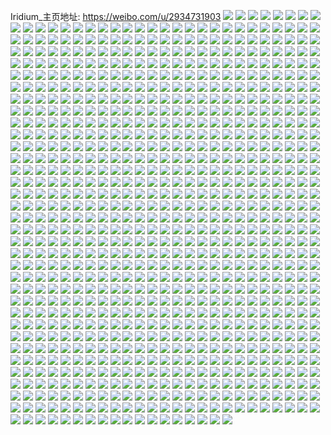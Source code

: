 Iridium_主页地址: https://weibo.com/u/2934731903 
![](https://wx4.sinaimg.cn/mw2000/aeec747fly1h92lvo9t4qj20u00u00vs.jpg) 
![](https://wx4.sinaimg.cn/mw2000/aeec747fly1h92lvopk4hj20u00u0q7f.jpg) 
![](https://wx4.sinaimg.cn/mw2000/aeec747fly1h92lvp504fj20u00u042g.jpg) 
![](https://wx4.sinaimg.cn/mw2000/aeec747fly1h92lvpn1v0j20u00u0wnz.jpg) 
![](https://wx4.sinaimg.cn/mw2000/aeec747fly1h92lvqf3paj20u00u00zx.jpg) 
![](https://wx4.sinaimg.cn/mw2000/aeec747fly1h92lvr96a3j20u00u0q6c.jpg) 
![](https://wx4.sinaimg.cn/mw2000/aeec747fly1h92lvqux9ij20u00u0te5.jpg) 
![](https://wx4.sinaimg.cn/mw2000/aeec747fly1h92lvrodl4j20u00u0q6a.jpg) 
![](https://wx4.sinaimg.cn/mw2000/aeec747fly1h92lvs21mij20u00u0gsf.jpg) 
![](https://wx4.sinaimg.cn/mw2000/aeec747fly1h92lsyhybqj20u00u0grb.jpg) 
![](https://wx4.sinaimg.cn/mw2000/aeec747fly1h92lsyqtr8j20u00u041m.jpg) 
![](https://wx4.sinaimg.cn/mw2000/aeec747fly1h92lsz02qcj20u00u0juh.jpg) 
![](https://wx4.sinaimg.cn/mw2000/aeec747fly1h92lsz8gotj20u00u040f.jpg) 
![](https://wx4.sinaimg.cn/mw2000/aeec747fly1h92lszglqtj20u018zdj9.jpg) 
![](https://wx4.sinaimg.cn/mw2000/aeec747fly1h92lszrzs0j21400u0gry.jpg) 
![](https://wx4.sinaimg.cn/mw2000/aeec747fly1h92lt0bz3zj20u00u07d7.jpg) 
![](https://wx4.sinaimg.cn/mw2000/aeec747fly1h92lt0pulcj20u00u0jts.jpg) 
![](https://wx4.sinaimg.cn/mw2000/aeec747fly1h92lt16v6nj20u00u0dmp.jpg) 
![](https://wx4.sinaimg.cn/mw2000/aeec747fly1h91vn4vxyvj20u0140k2l.jpg) 
![](https://wx4.sinaimg.cn/mw2000/aeec747fly1h91vn5fexsj20u0140nbr.jpg) 
![](https://wx4.sinaimg.cn/mw2000/aeec747fly1h91vn7bu3jj20u0140qgs.jpg) 
![](https://wx4.sinaimg.cn/mw2000/aeec747fly1h91vn6654aj20u013ztpz.jpg) 
![](https://wx4.sinaimg.cn/mw2000/aeec747fly1h91vn7vtj4j20u0140dvl.jpg) 
![](https://wx4.sinaimg.cn/mw2000/aeec747fly1h91vna3mxtj20u014ikc1.jpg) 
![](https://wx4.sinaimg.cn/mw2000/aeec747fly1h91vn6uiyrj20u013z18g.jpg) 
![](https://wx4.sinaimg.cn/mw2000/aeec747fly1h91vnc8lbzj20u014eh6q.jpg) 
![](https://wx4.sinaimg.cn/mw2000/aeec747fly1h91vncudfxj20u014016c.jpg) 
![](https://wx4.sinaimg.cn/mw2000/aeec747fly1h90s48xdh6j20u00u0wo1.jpg) 
![](https://wx4.sinaimg.cn/mw2000/aeec747fly1h90s48bo86j20u00u012k.jpg) 
![](https://wx4.sinaimg.cn/mw2000/aeec747fly1h90s49ovd1j20u00u077a.jpg) 
![](https://wx4.sinaimg.cn/mw2000/aeec747fly1h90s47aj8lj20u00u046y.jpg) 
![](https://wx4.sinaimg.cn/mw2000/aeec747fly1h90s4a5uwcj20u00u0k22.jpg) 
![](https://wx4.sinaimg.cn/mw2000/aeec747fly1h90s47ug3aj20u00u0wru.jpg) 
![](https://wx4.sinaimg.cn/mw2000/aeec747fly1h90s4aq2koj20u00u0n9t.jpg) 
![](https://wx4.sinaimg.cn/mw2000/aeec747fly1h90s46pfqcj20u00u0goc.jpg) 
![](https://wx4.sinaimg.cn/mw2000/aeec747fly1h90s49b4h8j20u00u00z5.jpg) 
![](https://wx4.sinaimg.cn/mw2000/aeec747fly1h8w9m9cbx3j20qo0oaaas.jpg) 
![](https://wx4.sinaimg.cn/mw2000/aeec747fly1h8o4hsh6fkj20u00u0wte.jpg) 
![](https://wx4.sinaimg.cn/mw2000/aeec747fly1h8o4hv3hwmj20u00u0td0.jpg) 
![](https://wx4.sinaimg.cn/mw2000/aeec747fly1h8o4ht6jf4j20u00u0dpb.jpg) 
![](https://wx4.sinaimg.cn/mw2000/aeec747fly1h8o4hvia1bj20u00u0agi.jpg) 
![](https://wx4.sinaimg.cn/mw2000/aeec747fly1h8o4hukoekj20u00u0t9g.jpg) 
![](https://wx4.sinaimg.cn/mw2000/aeec747fly1h8o4hu68tsj20u00u07ce.jpg) 
![](https://wx4.sinaimg.cn/mw2000/aeec747fly1h8o4htqkqaj20u00u0te5.jpg) 
![](https://wx4.sinaimg.cn/mw2000/aeec747fly1h8o4hvznrlj20u00u0k0t.jpg) 
![](https://wx4.sinaimg.cn/mw2000/aeec747fly1h8o4hwdbl2j20u00u0dia.jpg) 
![](https://wx4.sinaimg.cn/mw2000/aeec747fly1h8mdxo8lr9j20u00u0jyk.jpg) 
![](https://wx4.sinaimg.cn/mw2000/aeec747fly1h8mdxonsevj20u00u0797.jpg) 
![](https://wx4.sinaimg.cn/mw2000/aeec747fly1h8me70gutmj20u00u0wiv.jpg) 
![](https://wx4.sinaimg.cn/mw2000/aeec747fly1h8me91xg8wj20u00u0dry.jpg) 
![](https://wx4.sinaimg.cn/mw2000/aeec747fly1h8me6zyxnmj20u00u0qc9.jpg) 
![](https://wx4.sinaimg.cn/mw2000/aeec747fly1h8me91dnrkj20u00u0to8.jpg) 
![](https://wx4.sinaimg.cn/mw2000/aeec747fly1h8me70ycsyj20u00u0gp6.jpg) 
![](https://wx4.sinaimg.cn/mw2000/aeec747fly1h8me71jkpuj20u00u0n7g.jpg) 
![](https://wx4.sinaimg.cn/mw2000/aeec747fly1h8me92e2x5j20u00u0wi4.jpg) 
![](https://wx4.sinaimg.cn/mw2000/aeec747fly1h8l8yj6no1j20u00u0dpd.jpg) 
![](https://wx4.sinaimg.cn/mw2000/aeec747fly1h8l8yjrcpdj20u00u0tig.jpg) 
![](https://wx4.sinaimg.cn/mw2000/aeec747fly1h8l8yk6jbjj20u00u0gr4.jpg) 
![](https://wx4.sinaimg.cn/mw2000/aeec747fly1h8l8ykkegcj20qk0qk0yc.jpg) 
![](https://wx4.sinaimg.cn/mw2000/aeec747fly1h8l8ym8tlij20gi0giwf7.jpg) 
![](https://wx4.sinaimg.cn/mw2000/aeec747fly1h8l8ylwfn5j20u00u011e.jpg) 
![](https://wx4.sinaimg.cn/mw2000/aeec747fly1h8l8ykznf8j20u00u0nah.jpg) 
![](https://wx4.sinaimg.cn/mw2000/aeec747fly1h8l8ymtejaj20u00u0wkp.jpg) 
![](https://wx4.sinaimg.cn/mw2000/aeec747fly1h8l8ylfl1pj20u00u0q41.jpg) 
![](https://wx4.sinaimg.cn/mw2000/aeec747fly1h8kks4k1amj20u00u0wjv.jpg) 
![](https://wx4.sinaimg.cn/mw2000/aeec747fly1h8kks6lpurj20u00u04d1.jpg) 
![](https://wx4.sinaimg.cn/mw2000/aeec747fly1h8kks44go1j20u00u0q5z.jpg) 
![](https://wx4.sinaimg.cn/mw2000/aeec747fly1h8kks70ck4j20u00u0n2o.jpg) 
![](https://wx4.sinaimg.cn/mw2000/aeec747fly1h8kks7cmhxj20u00u0tl5.jpg) 
![](https://wx4.sinaimg.cn/mw2000/aeec747fly1h8kks509j4j20u00u0n7e.jpg) 
![](https://wx4.sinaimg.cn/mw2000/aeec747fly1h8kks7sqoxj20u00u0n6m.jpg) 
![](https://wx4.sinaimg.cn/mw2000/aeec747fly1h8kks86upyj20u00u07b8.jpg) 
![](https://wx4.sinaimg.cn/mw2000/aeec747fly1h8kks3snusj20u00u0jvu.jpg) 
![](https://wx4.sinaimg.cn/mw2000/aeec747fly1h84ds1vlkij20u00u04ai.jpg) 
![](https://wx4.sinaimg.cn/mw2000/aeec747fly1h84ds2b1jaj20u00u0k2f.jpg) 
![](https://wx4.sinaimg.cn/mw2000/aeec747fly1h84ds2ni62j20u00u047y.jpg) 
![](https://wx4.sinaimg.cn/mw2000/aeec747fly1h84ds339i5j20u00u0wkx.jpg) 
![](https://wx4.sinaimg.cn/mw2000/aeec747fly1h84ds3p15bj20u00u0dm8.jpg) 
![](https://wx4.sinaimg.cn/mw2000/aeec747fly1h84ds43k6dj20u00u0k2a.jpg) 
![](https://wx4.sinaimg.cn/mw2000/aeec747fly1h84ds4gpovj20u00u0ah1.jpg) 
![](https://wx4.sinaimg.cn/mw2000/aeec747fly1h84ds52t9sj20u00u00zj.jpg) 
![](https://wx4.sinaimg.cn/mw2000/aeec747fly1h84ds62cv1j20u00u0dnj.jpg) 
![](https://wx4.sinaimg.cn/mw2000/aeec747fly1h84ds6g0pej20u00u0afn.jpg) 
![](https://wx4.sinaimg.cn/mw2000/aeec747fly1h84ds5lrx2j20u00u0wr7.jpg) 
![](https://wx4.sinaimg.cn/mw2000/aeec747fly1h84ds6s8kqj20u00u074x.jpg) 
![](https://wx4.sinaimg.cn/mw2000/aeec747fly1h84ds4rlk2j20u00u0q8k.jpg) 
![](https://wx4.sinaimg.cn/mw2000/aeec747fly1h7wa952hkej20u00u0119.jpg) 
![](https://wx4.sinaimg.cn/mw2000/aeec747fly1h7wa95mfitj20u00u0ahg.jpg) 
![](https://wx4.sinaimg.cn/mw2000/aeec747fly1h7wa963l3sj20u00u0wlc.jpg) 
![](https://wx4.sinaimg.cn/mw2000/aeec747fly1h7wa96k5f5j20u00u0dk7.jpg) 
![](https://wx4.sinaimg.cn/mw2000/aeec747fly1h7wa971ez1j20u00u00wu.jpg) 
![](https://wx4.sinaimg.cn/mw2000/aeec747fly1h7wa97etl2j20u00u043b.jpg) 
![](https://wx4.sinaimg.cn/mw2000/aeec747fly1h7wa97uq6wj20u00u0ag8.jpg) 
![](https://wx4.sinaimg.cn/mw2000/aeec747fly1h7wa988rmuj20u00u0n3n.jpg) 
![](https://wx4.sinaimg.cn/mw2000/aeec747fly1h7wa98ujq0j20u00u0qcc.jpg) 
![](https://wx4.sinaimg.cn/mw2000/aeec747fly1h7myyjh6n7j20u00u00w6.jpg) 
![](https://wx4.sinaimg.cn/mw2000/aeec747fly1h7myyk4p0mj20u00u0jzz.jpg) 
![](https://wx4.sinaimg.cn/mw2000/aeec747fly1h7myykqdsvj20u00u0qa1.jpg) 
![](https://wx4.sinaimg.cn/mw2000/aeec747fly1h7myyl8x7gj20u00u0te3.jpg) 
![](https://wx4.sinaimg.cn/mw2000/aeec747fly1h7myylvsegj20u00u00yj.jpg) 
![](https://wx4.sinaimg.cn/mw2000/aeec747fly1h7myynw9g4j20k80k8tah.jpg) 
![](https://wx4.sinaimg.cn/mw2000/aeec747fly1h7myyi9bnej20u00u0n0i.jpg) 
![](https://wx4.sinaimg.cn/mw2000/aeec747fly1h7myyniet5j20u00u0du7.jpg) 
![](https://wx4.sinaimg.cn/mw2000/aeec747fly1h7myymko0hj20u00u0qbd.jpg) 
![](https://wx4.sinaimg.cn/mw2000/aeec747fly1h7myyiw0uxj20u00u0106.jpg) 
![](https://wx4.sinaimg.cn/mw2000/aeec747fly1h7idgwi8mrj20u00u042z.jpg) 
![](https://wx4.sinaimg.cn/mw2000/aeec747fly1h7idgx2mfwj20u00u0n0s.jpg) 
![](https://wx4.sinaimg.cn/mw2000/aeec747fly1h7idgxjxx4j20u00u0qdh.jpg) 
![](https://wx4.sinaimg.cn/mw2000/aeec747fly1h7idgxxg7qj20u00u0tiz.jpg) 
![](https://wx4.sinaimg.cn/mw2000/aeec747fly1h7idgziof2j20u00u0jtt.jpg) 
![](https://wx4.sinaimg.cn/mw2000/aeec747fly1h7idgyae2aj20u00u0n2m.jpg) 
![](https://wx4.sinaimg.cn/mw2000/aeec747fly1h7idgypsc9j20u00u0gn7.jpg) 
![](https://wx4.sinaimg.cn/mw2000/aeec747fly1h7idgz3r7zj20u00u0dmf.jpg) 
![](https://wx4.sinaimg.cn/mw2000/aeec747fly1h7h7gm4winj20u00u00vh.jpg) 
![](https://wx4.sinaimg.cn/mw2000/aeec747fly1h7h7gmjtpbj20u00u0dg9.jpg) 
![](https://wx4.sinaimg.cn/mw2000/aeec747fly1h7h7gn0vmcj20u00u0dm6.jpg) 
![](https://wx4.sinaimg.cn/mw2000/aeec747fly1h7h7gnn835j20u00u0n5k.jpg) 
![](https://wx4.sinaimg.cn/mw2000/aeec747fly1h7h7go258tj20u00u0acd.jpg) 
![](https://wx4.sinaimg.cn/mw2000/aeec747fly1h7h7goz9agj20u00u0n1l.jpg) 
![](https://wx4.sinaimg.cn/mw2000/aeec747fly1h7h7gojkypj20u00u0k20.jpg) 
![](https://wx4.sinaimg.cn/mw2000/aeec747fly1h7h7gpcer4j20u00u0q8l.jpg) 
![](https://wx4.sinaimg.cn/mw2000/aeec747fly1h7h7gpr5ltj20u00u0dn1.jpg) 
![](https://wx4.sinaimg.cn/mw2000/aeec747fly1h7abx4txg3j20u0190ahl.jpg) 
![](https://wx4.sinaimg.cn/mw2000/aeec747fly1h7abx5ivquj21900u0tgr.jpg) 
![](https://wx4.sinaimg.cn/mw2000/aeec747fly1h7abx65nt1j21900u07a4.jpg) 
![](https://wx4.sinaimg.cn/mw2000/aeec747fly1h7abx6ne40j20u0190wfc.jpg) 
![](https://wx4.sinaimg.cn/mw2000/aeec747fly1h798tmnpepj20u01900vp.jpg) 
![](https://wx4.sinaimg.cn/mw2000/aeec747fly1h798tm3f8cj20u0190whs.jpg) 
![](https://wx4.sinaimg.cn/mw2000/aeec747fly1h739fmtr09j20u00u0ju3.jpg) 
![](https://wx4.sinaimg.cn/mw2000/aeec747fly1h739fjv3k2j20u00u0td0.jpg) 
![](https://wx4.sinaimg.cn/mw2000/aeec747fly1h739fkan6xj20u00u0gn2.jpg) 
![](https://wx4.sinaimg.cn/mw2000/aeec747fly1h739fknmm2j20u00u00ud.jpg) 
![](https://wx4.sinaimg.cn/mw2000/aeec747fly1h739fl06w4j20u00u0myd.jpg) 
![](https://wx4.sinaimg.cn/mw2000/aeec747fly1h739flaqlyj20u00u0tb5.jpg) 
![](https://wx4.sinaimg.cn/mw2000/aeec747fly1h739flq50tj20u00u0jtu.jpg) 
![](https://wx4.sinaimg.cn/mw2000/aeec747fly1h739fm2x91j20u00u0go3.jpg) 
![](https://wx4.sinaimg.cn/mw2000/aeec747fly1h739fmgi3nj20u00u0q40.jpg) 
![](https://wx4.sinaimg.cn/mw2000/aeec747fly1h6yc27socnj20u01hc46c.jpg) 
![](https://wx4.sinaimg.cn/mw2000/aeec747fly1h6yc28u7hrj20u01hcq7r.jpg) 
![](https://wx4.sinaimg.cn/mw2000/aeec747fly1h6yc28bfghj20u01hbn0o.jpg) 
![](https://wx4.sinaimg.cn/mw2000/aeec747fly1h6yc29fp0jj20u01hc7an.jpg) 
![](https://wx4.sinaimg.cn/mw2000/aeec747fly1h6yc2b4bwrj20u01hc402.jpg) 
![](https://wx4.sinaimg.cn/mw2000/aeec747fly1h6yc2a2wtqj20u01hcwkw.jpg) 
![](https://wx4.sinaimg.cn/mw2000/aeec747fly1h6yc2brsjej20u01hbgr3.jpg) 
![](https://wx4.sinaimg.cn/mw2000/aeec747fly1h6yc2anm3nj20u01hck06.jpg) 
![](https://wx4.sinaimg.cn/mw2000/aeec747fly1h6yc2cfqfaj20u01hbq8w.jpg) 
![](https://wx4.sinaimg.cn/mw2000/aeec747fly1h6xk3bziypj20u00u0dgh.jpg) 
![](https://wx4.sinaimg.cn/mw2000/aeec747fly1h6xk3ciwu3j20u00u0q5l.jpg) 
![](https://wx4.sinaimg.cn/mw2000/aeec747fly1h6xk3d1psoj20u00u0n26.jpg) 
![](https://wx4.sinaimg.cn/mw2000/aeec747fly1h6xk3dkej2j20u00u0aeu.jpg) 
![](https://wx4.sinaimg.cn/mw2000/aeec747fly1h6xk3eaujkj20u00u0afl.jpg) 
![](https://wx4.sinaimg.cn/mw2000/aeec747fly1h6xk3dy53ej20u00u043s.jpg) 
![](https://wx4.sinaimg.cn/mw2000/aeec747fly1h6xk3esibzj20u00u078u.jpg) 
![](https://wx4.sinaimg.cn/mw2000/aeec747fly1h6xk3fbh5kj20u00u0zr5.jpg) 
![](https://wx4.sinaimg.cn/mw2000/aeec747fly1h6xk3flu11j20g20g20t7.jpg) 
![](https://wx4.sinaimg.cn/mw2000/aeec747fly1h6wf7mpolkj20u01hcjuz.jpg) 
![](https://wx4.sinaimg.cn/mw2000/aeec747fly1h6wf7ncaznj20u01hc42x.jpg) 
![](https://wx4.sinaimg.cn/mw2000/aeec747fly1h6wf7nz7thj20u01hbjx3.jpg) 
![](https://wx4.sinaimg.cn/mw2000/aeec747fly1h6wf7okkmsj20u01hcdk1.jpg) 
![](https://wx4.sinaimg.cn/mw2000/aeec747fly1h6wf7pnpd8j20u01hcage.jpg) 
![](https://wx4.sinaimg.cn/mw2000/aeec747fly1h6wf7p417zj20u01hc0vm.jpg) 
![](https://wx4.sinaimg.cn/mw2000/aeec747fly1h6wf7q8ct5j20u01hcjy8.jpg) 
![](https://wx4.sinaimg.cn/mw2000/aeec747fly1h6wf7qzt6cj20u01hcdnl.jpg) 
![](https://wx4.sinaimg.cn/mw2000/aeec747fly1h6wf7rq2ohj20u01hbdri.jpg) 
![](https://wx4.sinaimg.cn/mw2000/aeec747fly1h6vhp0r1lsj21900u07dc.jpg) 
![](https://wx4.sinaimg.cn/mw2000/aeec747fly1h6vhp1dpyoj21900u00zj.jpg) 
![](https://wx4.sinaimg.cn/mw2000/aeec747fly1h6vhp22gjgj21900u078u.jpg) 
![](https://wx4.sinaimg.cn/mw2000/aeec747fly1h6vhp3j79pj21900u0gz1.jpg) 
![](https://wx4.sinaimg.cn/mw2000/aeec747fly1h6vhp2ri0zj21900u0jsn.jpg) 
![](https://wx4.sinaimg.cn/mw2000/aeec747fly1h6vhp47n2qj21900u0dj8.jpg) 
![](https://wx4.sinaimg.cn/mw2000/aeec747fly1h6vhp5mz3wj21900u0qa9.jpg) 
![](https://wx4.sinaimg.cn/mw2000/aeec747fly1h6vhp4xif5j21900u0n35.jpg) 
![](https://wx4.sinaimg.cn/mw2000/aeec747fly1h6vhp6a6kij21900u042o.jpg) 
![](https://wx4.sinaimg.cn/mw2000/aeec747fly1h6v7a89mbwj21hc0u0aek.jpg) 
![](https://wx4.sinaimg.cn/mw2000/aeec747fly1h6v7a8v0ykj21hc0u0458.jpg) 
![](https://wx4.sinaimg.cn/mw2000/aeec747fly1h6v7a9fydwj21hb0u0tbs.jpg) 
![](https://wx4.sinaimg.cn/mw2000/aeec747fly1h6v7aa06jnj21hc0u0n3l.jpg) 
![](https://wx4.sinaimg.cn/mw2000/aeec747fly1h6v7aahaqnj21hb0u0dll.jpg) 
![](https://wx4.sinaimg.cn/mw2000/aeec747fly1h6v7ab1lt6j21hc0u0n07.jpg) 
![](https://wx4.sinaimg.cn/mw2000/aeec747fly1h6v7abkmv8j21hc0u0gr9.jpg) 
![](https://wx4.sinaimg.cn/mw2000/aeec747fly1h6v7ac2jvzj21hc0u0tac.jpg) 
![](https://wx4.sinaimg.cn/mw2000/aeec747fly1h6v7acluu3j21hc0u042c.jpg) 
![](https://wx4.sinaimg.cn/mw2000/aeec747fly1h6v7ad3yrnj21hc0u0jtk.jpg) 
![](https://wx4.sinaimg.cn/mw2000/aeec747fly1h6v7adn7vdj21hc0u0jtz.jpg) 
![](https://wx4.sinaimg.cn/mw2000/aeec747fly1h6v7ae9sgrj21hc0u0dqp.jpg) 
![](https://wx4.sinaimg.cn/mw2000/aeec747fly1h6u1pi48z1j21hc0u0mzg.jpg) 
![](https://wx4.sinaimg.cn/mw2000/aeec747fly1h6u1piodmlj21hc0u0goq.jpg) 
![](https://wx4.sinaimg.cn/mw2000/aeec747fly1h6u1pj5khmj21hc0u078c.jpg) 
![](https://wx4.sinaimg.cn/mw2000/aeec747fly1h6u1pmdszmj21hc0u0djn.jpg) 
![](https://wx4.sinaimg.cn/mw2000/aeec747fly1h6u1pkaoshj21hc0u0dru.jpg) 
![](https://wx4.sinaimg.cn/mw2000/aeec747fly1h6u1pmvs2dj21hc0u0779.jpg) 
![](https://wx4.sinaimg.cn/mw2000/aeec747fly1h6u1pny0cwj21hb0u0wjb.jpg) 
![](https://wx4.sinaimg.cn/mw2000/aeec747fly1h6u1pnd9bgj21hc0u0adk.jpg) 
![](https://wx4.sinaimg.cn/mw2000/aeec747fly1h6u1poi0mhj21hc0u0wlz.jpg) 
![](https://wx4.sinaimg.cn/mw2000/aeec747fly1h6t0lmh18cj20u00u03zh.jpg) 
![](https://wx4.sinaimg.cn/mw2000/aeec747fly1h6t0ln1mt4j20u00u0adg.jpg) 
![](https://wx4.sinaimg.cn/mw2000/aeec747fly1h6t0lnm2jbj20u00u0dl5.jpg) 
![](https://wx4.sinaimg.cn/mw2000/aeec747fly1h6t0lpcqurj20u00u0wkm.jpg) 
![](https://wx4.sinaimg.cn/mw2000/aeec747fly1h6t0lqmtyej20u00u0ab9.jpg) 
![](https://wx4.sinaimg.cn/mw2000/aeec747fly1h6t0lr2sd0j20u00u012c.jpg) 
![](https://wx4.sinaimg.cn/mw2000/aeec747fly1h6t0lrldhmj20u00u0gss.jpg) 
![](https://wx4.sinaimg.cn/mw2000/aeec747fly1h6t0ls0zonj20u00u0jsa.jpg) 
![](https://wx4.sinaimg.cn/mw2000/aeec747fly1h6t0lsbo5dj20u00u0q45.jpg) 
![](https://wx4.sinaimg.cn/mw2000/aeec747fly1h6s1dsfpklj22bb2bbh9z.jpg) 
![](https://wx4.sinaimg.cn/mw2000/aeec747fly1h6s1dur0xej22al2alb2c.jpg) 
![](https://wx4.sinaimg.cn/mw2000/aeec747fly1h6s1dvnv2qj21tu1tutf8.jpg) 
![](https://wx4.sinaimg.cn/mw2000/aeec747fly1h6s1dx26b2j229u29ub2a.jpg) 
![](https://wx4.sinaimg.cn/mw2000/aeec747fly1h6s1dyfn9qj21w01w0b2a.jpg) 
![](https://wx4.sinaimg.cn/mw2000/aeec747fly1h6s1e00uo4j22bc2bc1ky.jpg) 
![](https://wx4.sinaimg.cn/mw2000/aeec747fly1h6s1e0ne40j21a21a2jvl.jpg) 
![](https://wx4.sinaimg.cn/mw2000/aeec747fly1h6s1e1pp4hj228f28fkjl.jpg) 
![](https://wx4.sinaimg.cn/mw2000/aeec747fly1h6s1e29xz9j213t13t154.jpg) 
![](https://wx4.sinaimg.cn/mw2000/aeec747fly1h6ryek1x3sj20u0190gp5.jpg) 
![](https://wx4.sinaimg.cn/mw2000/aeec747fly1h6ryehpn0tj20u01900x1.jpg) 
![](https://wx4.sinaimg.cn/mw2000/aeec747fly1h6ryegjebdj20u0190qh6.jpg) 
![](https://wx4.sinaimg.cn/mw2000/aeec747fly1h6ryeicf7oj21hc0u0wqm.jpg) 
![](https://wx4.sinaimg.cn/mw2000/aeec747fly1h6ryejhnduj20u0190n3g.jpg) 
![](https://wx4.sinaimg.cn/mw2000/aeec747fly1h6ryeiqxbmj20u0190ab6.jpg) 
![](https://wx4.sinaimg.cn/mw2000/aeec747fly1h6ryeh9mw0j20u018z15o.jpg) 
![](https://wx4.sinaimg.cn/mw2000/aeec747fly1h6ryej1c6lj20rs15pq5o.jpg) 
![](https://wx4.sinaimg.cn/mw2000/aeec747fly1h6ryekh048j20u019078v.jpg) 
![](https://wx4.sinaimg.cn/mw2000/aeec747fly1h6ph1siyy0j20u00u00tb.jpg) 
![](https://wx4.sinaimg.cn/mw2000/aeec747fly1h6ph1v6flfj20u00u0gnd.jpg) 
![](https://wx4.sinaimg.cn/mw2000/aeec747fly1h6ph1vpx7bj20u00u0n2x.jpg) 
![](https://wx4.sinaimg.cn/mw2000/aeec747fly1h6ph1x3t9ij20u00u0gqz.jpg) 
![](https://wx4.sinaimg.cn/mw2000/aeec747fly1h6ph1yg97mj20u01400x0.jpg) 
![](https://wx4.sinaimg.cn/mw2000/aeec747fly1h6ph1wo7mjj20u00u0ag5.jpg) 
![](https://wx4.sinaimg.cn/mw2000/aeec747fly1h6ph1upecij20u00u0jsp.jpg) 
![](https://wx4.sinaimg.cn/mw2000/aeec747fly1h6ph1ubtfzj20u00u0gmx.jpg) 
![](https://wx4.sinaimg.cn/mw2000/aeec747fly1h6ph1y0qnoj20u00u0wfe.jpg) 
![](https://wx4.sinaimg.cn/mw2000/aeec747fly1h6ph1t0w40j20u00u04a7.jpg) 
![](https://wx4.sinaimg.cn/mw2000/aeec747fly1h6ph1tc1yrj20u00u0tc8.jpg) 
![](https://wx4.sinaimg.cn/mw2000/aeec747fly1h6ph1tuafwj20u00u076t.jpg) 
![](https://wx4.sinaimg.cn/mw2000/aeec747fly1h6ph1w8uhbj20u00u07ab.jpg) 
![](https://wx4.sinaimg.cn/mw2000/aeec747fly1h6ph1xl5aqj20u00u0gqg.jpg) 
![](https://wx4.sinaimg.cn/mw2000/aeec747fly1h6ph1yy11nj20u00u0n3q.jpg) 
![](https://wx4.sinaimg.cn/mw2000/aeec747fly1h6ph1zciwdj20u00u040o.jpg) 
![](https://wx4.sinaimg.cn/mw2000/aeec747fly1h6obe5r5ijj20u00u0wkc.jpg) 
![](https://wx4.sinaimg.cn/mw2000/aeec747fly1h6obe6tty7j20u00u0q6z.jpg) 
![](https://wx4.sinaimg.cn/mw2000/aeec747fly1h6obe7ub7aj20u00u0wjx.jpg) 
![](https://wx4.sinaimg.cn/mw2000/aeec747fly1h6obe8aazhj20u00u0n3x.jpg) 
![](https://wx4.sinaimg.cn/mw2000/aeec747fly1h6obe944w9j20u00u040g.jpg) 
![](https://wx4.sinaimg.cn/mw2000/aeec747fly1h6obe8qubtj20u00u0gu0.jpg) 
![](https://wx4.sinaimg.cn/mw2000/aeec747fly1h6obe9iehkj20u00u0wki.jpg) 
![](https://wx4.sinaimg.cn/mw2000/aeec747fly1h6obi0458oj20u00u0din.jpg) 
![](https://wx4.sinaimg.cn/mw2000/aeec747fly1h6obeaaz45j20u00u0die.jpg) 
![](https://wx4.sinaimg.cn/mw2000/aeec747fly1h61r6t4am9j20u00u00u2.jpg) 
![](https://wx4.sinaimg.cn/mw2000/aeec747fly1h61r6tfuzoj20u00u0n18.jpg) 
![](https://wx4.sinaimg.cn/mw2000/aeec747fly1h61r6tz7fej20u00u0mzu.jpg) 
![](https://wx4.sinaimg.cn/mw2000/aeec747fly1h61r6ue6fxj20u00u0gn7.jpg) 
![](https://wx4.sinaimg.cn/mw2000/aeec747fly1h61r6uq96rj20u00u075f.jpg) 
![](https://wx4.sinaimg.cn/mw2000/aeec747fly1h61r6w2m88j20u00u0gro.jpg) 
![](https://wx4.sinaimg.cn/mw2000/aeec747fly1h61r6wtrx2j20u00u0gmx.jpg) 
![](https://wx4.sinaimg.cn/mw2000/aeec747fly1h61r6wf68kj20u00u0n04.jpg) 
![](https://wx4.sinaimg.cn/mw2000/aeec747fly1h61r6y3o0vj20qe0qedjn.jpg) 
![](https://wx4.sinaimg.cn/mw2000/aeec747fly1h61r6xd5njj20u00u0thk.jpg) 
![](https://wx4.sinaimg.cn/mw2000/aeec747fly1h61r6xohnkj20u00u0dkz.jpg) 
![](https://wx4.sinaimg.cn/mw2000/aeec747fly1h5yxls0tjgj20u00u0qa1.jpg) 
![](https://wx4.sinaimg.cn/mw2000/aeec747fly1h5yxlsj5nlj20u00u00zk.jpg) 
![](https://wx4.sinaimg.cn/mw2000/aeec747fly1h5yxlt212ij20u00u07ci.jpg) 
![](https://wx4.sinaimg.cn/mw2000/aeec747fly1h5yxltjkr8j20u00u0qbr.jpg) 
![](https://wx4.sinaimg.cn/mw2000/aeec747fly1h5yxlu2yt5j20u00u0dmk.jpg) 
![](https://wx4.sinaimg.cn/mw2000/aeec747fly1h5yxlugsz9j20u00u0756.jpg) 
![](https://wx4.sinaimg.cn/mw2000/aeec747fly1h5yxluu5u0j20u00u075j.jpg) 
![](https://wx4.sinaimg.cn/mw2000/aeec747fly1h5yxlv6yy6j20u00u078i.jpg) 
![](https://wx4.sinaimg.cn/mw2000/aeec747fly1h5yxlvkx45j20u00u0dje.jpg) 
![](https://wx4.sinaimg.cn/mw2000/aeec747fly1h5yxlwc5vcj20u00u0q5t.jpg) 
![](https://wx4.sinaimg.cn/mw2000/aeec747fly1h5yxlwrqmlj20u00u0n0v.jpg) 
![](https://wx4.sinaimg.cn/mw2000/aeec747fly1h5yxlxaq7dj20u00u0wfo.jpg) 
![](https://wx4.sinaimg.cn/mw2000/aeec747fly1h5yxlxpsz3j20u00u0gru.jpg) 
![](https://wx4.sinaimg.cn/mw2000/aeec747fly1h5yxly3olsj20u00u0whf.jpg) 
![](https://wx4.sinaimg.cn/mw2000/aeec747fly1h5yxlyjnc9j20u00u040i.jpg) 
![](https://wx4.sinaimg.cn/mw2000/aeec747fly1h5yxlz1sonj20u00u0q54.jpg) 
![](https://wx4.sinaimg.cn/mw2000/aeec747fly1h5yxlzhq6rj20u00u0ad0.jpg) 
![](https://wx4.sinaimg.cn/mw2000/aeec747fly1h5m7bakwctj20u40u0te1.jpg) 
![](https://wx4.sinaimg.cn/mw2000/aeec747fly1h5m7bblv79j20u00u041f.jpg) 
![](https://wx4.sinaimg.cn/mw2000/aeec747fly1h5m7bc4mg4j20u00u0acz.jpg) 
![](https://wx4.sinaimg.cn/mw2000/aeec747fly1h5m7bcknm0j20u00u0tai.jpg) 
![](https://wx4.sinaimg.cn/mw2000/aeec747fly1h5m7bd0hfpj20u00u00wd.jpg) 
![](https://wx4.sinaimg.cn/mw2000/aeec747fly1h5m7bdj68xj20u00u0ju2.jpg) 
![](https://wx4.sinaimg.cn/mw2000/aeec747fly1h5m7bb0piuj20u00u0ac6.jpg) 
![](https://wx4.sinaimg.cn/mw2000/aeec747fly1h5m7bdx84qj20u00u0t9t.jpg) 
![](https://wx4.sinaimg.cn/mw2000/aeec747fly1h5m7ba141rj20u00u0wg0.jpg) 
![](https://wx4.sinaimg.cn/mw2000/aeec747fly1h5bx2tv9h7j20u00u0jtl.jpg) 
![](https://wx4.sinaimg.cn/mw2000/aeec747fly1h5bx2wcbvzj20u00u0tbn.jpg) 
![](https://wx4.sinaimg.cn/mw2000/aeec747fly1h5bx2uluixj20u00u0ae3.jpg) 
![](https://wx4.sinaimg.cn/mw2000/aeec747fly1h5bx2vm2g4j20u00u0acq.jpg) 
![](https://wx4.sinaimg.cn/mw2000/aeec747fly1h5bx2xdpnfj20u00u0jwn.jpg) 
![](https://wx4.sinaimg.cn/mw2000/aeec747fly1h5bx2wykwlj20u00u0tbo.jpg) 
![](https://wx4.sinaimg.cn/mw2000/aeec747fly1h5bx2uz72pj20u00u0dj0.jpg) 
![](https://wx4.sinaimg.cn/mw2000/aeec747fly1h5bx2v8mlpj20u00u0go9.jpg) 
![](https://wx4.sinaimg.cn/mw2000/aeec747fly1h5bx2u7u6rj20u00u0gnb.jpg) 
![](https://wx4.sinaimg.cn/mw2000/aeec747fly1h5bx2wo17ej20u00u0di4.jpg) 
![](https://wx4.sinaimg.cn/mw2000/aeec747fly1h5bx2w08r1j20u00u0acu.jpg) 
![](https://wx4.sinaimg.cn/mw2000/aeec747fly1h51erbl5dgj20u00u0423.jpg) 
![](https://wx4.sinaimg.cn/mw2000/aeec747fly1h51erc155dj20u00u00ws.jpg) 
![](https://wx4.sinaimg.cn/mw2000/aeec747fly1h51ercgrphj20u00u0408.jpg) 
![](https://wx4.sinaimg.cn/mw2000/aeec747fly1h51erdqigpj20u00u048i.jpg) 
![](https://wx4.sinaimg.cn/mw2000/aeec747fly1h51erebm5nj20u00u0q8p.jpg) 
![](https://wx4.sinaimg.cn/mw2000/aeec747fly1h51ereovm3j20u00u0wia.jpg) 
![](https://wx4.sinaimg.cn/mw2000/aeec747fly1h51erf0jiyj20u00u0td4.jpg) 
![](https://wx4.sinaimg.cn/mw2000/aeec747fly1h51erhtgj0j20u00u07b5.jpg) 
![](https://wx4.sinaimg.cn/mw2000/aeec747fly1h51erfeqdfj20u00u0djm.jpg) 
![](https://wx4.sinaimg.cn/mw2000/aeec747fly1h51erfyt61j20u00u048h.jpg) 
![](https://wx4.sinaimg.cn/mw2000/aeec747fly1h51ergfdryj20u00u0wg9.jpg) 
![](https://wx4.sinaimg.cn/mw2000/aeec747fly1h51ergwc59j20u00u0n2j.jpg) 
![](https://wx4.sinaimg.cn/mw2000/aeec747fly1h51erhdqrej20u00u077z.jpg) 
![](https://wx4.sinaimg.cn/mw2000/aeec747fly1h51erczke7j20u00u0dim.jpg) 
![](https://wx4.sinaimg.cn/mw2000/aeec747fly1h51eri8of8j20u00u0wga.jpg) 
![](https://wx4.sinaimg.cn/mw2000/aeec747fly1h51eriuckqj20u00u0n36.jpg) 
![](https://wx4.sinaimg.cn/mw2000/aeec747fly1h51erjck8pj20u00u013o.jpg) 
![](https://wx4.sinaimg.cn/mw2000/aeec747fly1h51erjt2wfj20u00u0q6t.jpg) 
![](https://wx4.sinaimg.cn/mw2000/aeec747fly1h4eaa5kcmgj21900u0tj6.jpg) 
![](https://wx4.sinaimg.cn/mw2000/aeec747fly1h4eaa631taj21900u0n4o.jpg) 
![](https://wx4.sinaimg.cn/mw2000/aeec747fly1h4eaa6lxp5j21900u017c.jpg) 
![](https://wx4.sinaimg.cn/mw2000/aeec747fly1h4eaa7jw5oj21900u0gyp.jpg) 
![](https://wx4.sinaimg.cn/mw2000/aeec747fly1h4eaa71c5pj21900u0qa2.jpg) 
![](https://wx4.sinaimg.cn/mw2000/aeec747fly1h4eaa7zld8j21900u0tlh.jpg) 
![](https://wx4.sinaimg.cn/mw2000/aeec747fly1h4eaa8ec58j21900u0dm6.jpg) 
![](https://wx4.sinaimg.cn/mw2000/aeec747fly1h4eaa8uwxxj21900u0gsw.jpg) 
![](https://wx4.sinaimg.cn/mw2000/aeec747fly1h4eaa9etvsj21900u0gty.jpg) 
![](https://wx4.sinaimg.cn/mw2000/aeec747fly1h4d5dmbz99j20u00u0grc.jpg) 
![](https://wx4.sinaimg.cn/mw2000/aeec747fly1h4d5dmvnhej20u00u0jx4.jpg) 
![](https://wx4.sinaimg.cn/mw2000/aeec747fly1h4d5dnb777j20u00u0jup.jpg) 
![](https://wx4.sinaimg.cn/mw2000/aeec747fly1h4d5dnskw7j20u00u0dli.jpg) 
![](https://wx4.sinaimg.cn/mw2000/aeec747fly1h4d5do9g88j20u00u0ah2.jpg) 
![](https://wx4.sinaimg.cn/mw2000/aeec747fly1h4d5domkxmj20u00u0jto.jpg) 
![](https://wx4.sinaimg.cn/mw2000/aeec747fly1h4d5dp0skxj20u00u0myb.jpg) 
![](https://wx4.sinaimg.cn/mw2000/aeec747fly1h4d5dpo0mwj20u00u0drq.jpg) 
![](https://wx4.sinaimg.cn/mw2000/aeec747fly1h4d5dq3p0wj20u00u040e.jpg) 
![](https://wx4.sinaimg.cn/mw2000/aeec747fly1h4d5dqks6xj20u00u0dlb.jpg) 
![](https://wx4.sinaimg.cn/mw2000/aeec747fly1h3y2hqa38sj20u0190grt.jpg) 
![](https://wx4.sinaimg.cn/mw2000/aeec747fly1h3y2hr5tawj20u018znht.jpg) 
![](https://wx4.sinaimg.cn/mw2000/aeec747fly1h3y2hrncxoj20u0190aem.jpg) 
![](https://wx4.sinaimg.cn/mw2000/aeec747fly1h3y2hs8l8bj20u01907bq.jpg) 
![](https://wx4.sinaimg.cn/mw2000/aeec747fly1h3y2hspwgij20u0190tbz.jpg) 
![](https://wx4.sinaimg.cn/mw2000/aeec747fly1h3y2ht4nlzj20u0190ads.jpg) 
![](https://wx4.sinaimg.cn/mw2000/aeec747fly1h3y2htog0kj20u0190q93.jpg) 
![](https://wx4.sinaimg.cn/mw2000/aeec747fly1h3y2huor1mj20u0190gos.jpg) 
![](https://wx4.sinaimg.cn/mw2000/aeec747fly1h3y2hu6l3xj20u0190afe.jpg) 
![](https://wx4.sinaimg.cn/mw2000/aeec747fly1h3unctcdzcj21rz1rzhdt.jpg) 
![](https://wx4.sinaimg.cn/mw2000/aeec747fly1h3uncyh4qjj22bc2bc1ky.jpg) 
![](https://wx4.sinaimg.cn/mw2000/aeec747fly1h3unddlxa4j20r10r87um.jpg) 
![](https://wx4.sinaimg.cn/mw2000/aeec747fly1h3und6p4xlj2201201npd.jpg) 
![](https://wx4.sinaimg.cn/mw2000/aeec747fly1h3und4rnqpj21oz1ozb2a.jpg) 
![](https://wx4.sinaimg.cn/mw2000/aeec747fly1h3und1eybaj22a62a67wh.jpg) 
![](https://wx4.sinaimg.cn/mw2000/aeec747fly1h3undem86zj21uo1uotot.jpg) 
![](https://wx4.sinaimg.cn/mw2000/aeec747fly1h3und9txbsj22bb2bbkjn.jpg) 
![](https://wx4.sinaimg.cn/mw2000/aeec747fly1h3unczrxpyj21p11p1hdt.jpg) 
![](https://wx4.sinaimg.cn/mw2000/aeec747fly1h3uncrof6zj21mt1mttx4.jpg) 
![](https://wx4.sinaimg.cn/mw2000/aeec747fly1h3undcd5agj229v29v7wi.jpg) 
![](https://wx4.sinaimg.cn/mw2000/aeec747fly1h3uncw3liuj22a42a47wj.jpg) 
![](https://wx4.sinaimg.cn/mw2000/aeec747fly1h3und2ew5mj221j21javl.jpg) 
![](https://wx4.sinaimg.cn/mw2000/aeec747fly1h3ns5afcpaj20u00u040r.jpg) 
![](https://wx4.sinaimg.cn/mw2000/aeec747fly1h3ns5eg22zj20u00u041l.jpg) 
![](https://wx4.sinaimg.cn/mw2000/aeec747fly1h3ns5d3jhvj20u00u0n3c.jpg) 
![](https://wx4.sinaimg.cn/mw2000/aeec747fly1h3ns5b43xuj20u00u0n6p.jpg) 
![](https://wx4.sinaimg.cn/mw2000/aeec747fly1h3ns5bocohj20u00u0whw.jpg) 
![](https://wx4.sinaimg.cn/mw2000/aeec747fly1h3ns5gkvcnj20u00u00ug.jpg) 
![](https://wx4.sinaimg.cn/mw2000/aeec747fly1h3ns5h5yhuj20u00u0wh0.jpg) 
![](https://wx4.sinaimg.cn/mw2000/aeec747fly1h3ns5dudioj20u00u0doh.jpg) 
![](https://wx4.sinaimg.cn/mw2000/aeec747fly1h3ns5hl86hj20u00u0jum.jpg) 
![](https://wx4.sinaimg.cn/mw2000/aeec747fly1h3ns5c4kntj20u00u00uk.jpg) 
![](https://wx4.sinaimg.cn/mw2000/aeec747fly1h3ns5fvhs3j20u00u0q9o.jpg) 
![](https://wx4.sinaimg.cn/mw2000/aeec747fly1h3ns5f21a2j20u00u00y5.jpg) 
![](https://wx4.sinaimg.cn/mw2000/aeec747fly1h3mqk6vau0j223z23zb29.jpg) 
![](https://wx4.sinaimg.cn/mw2000/aeec747fly1h3mqka2u04j222k22knpd.jpg) 
![](https://wx4.sinaimg.cn/mw2000/aeec747fly1h3mqkd0wbpj223z23zb29.jpg) 
![](https://wx4.sinaimg.cn/mw2000/aeec747fly1h3mqkf20mij21or1or1c8.jpg) 
![](https://wx4.sinaimg.cn/mw2000/aeec747fly1h3mqkls8l2j2240240x4p.jpg) 
![](https://wx4.sinaimg.cn/mw2000/aeec747fly1h3mqkjkbxcj223z23ze81.jpg) 
![](https://wx4.sinaimg.cn/mw2000/aeec747fly1h3mqkgq5t4j21gb1gbtru.jpg) 
![](https://wx4.sinaimg.cn/mw2000/aeec747fly1h3mqko6xh5j223z23zazz.jpg) 
![](https://wx4.sinaimg.cn/mw2000/aeec747fly1h3mqkqtyrkj224023zb29.jpg) 
![](https://wx4.sinaimg.cn/mw2000/aeec747fly1h3j1a46f05j21zu1zu1kz.jpg) 
![](https://wx4.sinaimg.cn/mw2000/aeec747fly1h3j1a8jahsj223l23lhdt.jpg) 
![](https://wx4.sinaimg.cn/mw2000/aeec747fly1h3j1at5bjzj2293293u0x.jpg) 
![](https://wx4.sinaimg.cn/mw2000/aeec747fly1h3j1ab9t3dj228h28h7wh.jpg) 
![](https://wx4.sinaimg.cn/mw2000/aeec747fly1h3j1a60izqj215l15l4qp.jpg) 
![](https://wx4.sinaimg.cn/mw2000/aeec747fly1h3j1ams1yxj22al2al4qq.jpg) 
![](https://wx4.sinaimg.cn/mw2000/aeec747fly1h3j1apqfx2j2269269npd.jpg) 
![](https://wx4.sinaimg.cn/mw2000/aeec747fly1h3j1ax1zp9j22j12j1qv5.jpg) 
![](https://wx4.sinaimg.cn/mw2000/aeec747fly1h3j1aionndj22bc2bbb2a.jpg) 
![](https://wx4.sinaimg.cn/mw2000/aeec747fly1h3j1aeq8gcj21pl1plu0x.jpg) 
![](https://wx4.sinaimg.cn/mw2000/aeec747fly1h3j1b20sr9j22jg2jgu0y.jpg) 
![](https://wx4.sinaimg.cn/mw2000/aeec747fly1h3j19ztvp2j22bc2bcb29.jpg) 
![](https://wx4.sinaimg.cn/mw2000/aeec747fly1h3hvgz6hdvj20u01hcq8a.jpg) 
![](https://wx4.sinaimg.cn/mw2000/aeec747fly1h3hvgzni5aj20u01hcgqn.jpg) 
![](https://wx4.sinaimg.cn/mw2000/aeec747fly1h3hvh02rzkj20u01hbtda.jpg) 
![](https://wx4.sinaimg.cn/mw2000/aeec747fly1h3hvh0mkksj20u01hcdl7.jpg) 
![](https://wx4.sinaimg.cn/mw2000/aeec747fly1h3hvh0zd5gj20qs1bnwhh.jpg) 
![](https://wx4.sinaimg.cn/mw2000/aeec747fly1h3hvh1hhkbj20u01hctdr.jpg) 
![](https://wx4.sinaimg.cn/mw2000/aeec747fly1h3hvh22w3uj20u01hc43p.jpg) 
![](https://wx4.sinaimg.cn/mw2000/aeec747fly1h3hvh2q35hj20u01hbaev.jpg) 
![](https://wx4.sinaimg.cn/mw2000/aeec747fly1h3hvh3ea1bj20u01hc43y.jpg) 
![](https://wx4.sinaimg.cn/mw2000/aeec747fly1h3gpnbr3vyj21900u078e.jpg) 
![](https://wx4.sinaimg.cn/mw2000/aeec747fly1h3gpngsyw7j21900u0q74.jpg) 
![](https://wx4.sinaimg.cn/mw2000/aeec747fly1h3gpng7ysoj21900u0tcx.jpg) 
![](https://wx4.sinaimg.cn/mw2000/aeec747fly1h3gpne7q26j21900u0djb.jpg) 
![](https://wx4.sinaimg.cn/mw2000/aeec747fly1h3gpncdl7pj21900u0jw6.jpg) 
![](https://wx4.sinaimg.cn/mw2000/aeec747fly1h3gpncx75pj21900u0aem.jpg) 
![](https://wx4.sinaimg.cn/mw2000/aeec747fly1h3gpnerj4ij21900u0tcr.jpg) 
![](https://wx4.sinaimg.cn/mw2000/aeec747fly1h3gpnfouvhj21900u0jvr.jpg) 
![](https://wx4.sinaimg.cn/mw2000/aeec747fly1h3gpnfaqqoj21900u0q7h.jpg) 
![](https://wx4.sinaimg.cn/mw2000/aeec747fly1h3fk8gtqd9j20u0190wrm.jpg) 
![](https://wx4.sinaimg.cn/mw2000/aeec747fly1h3fk8hasbkj20u01900wo.jpg) 
![](https://wx4.sinaimg.cn/mw2000/aeec747fly1h3fk8hq9hqj20u0190q7y.jpg) 
![](https://wx4.sinaimg.cn/mw2000/aeec747fly1h3fk8ibvhwj20u0190n70.jpg) 
![](https://wx4.sinaimg.cn/mw2000/aeec747fly1h3fk8j1qovj20u0190gzb.jpg) 
![](https://wx4.sinaimg.cn/mw2000/aeec747fly1h3fk8jt188j20u0190dk9.jpg) 
![](https://wx4.sinaimg.cn/mw2000/aeec747fly1h3fk8m2lthj20u0190dr8.jpg) 
![](https://wx4.sinaimg.cn/mw2000/aeec747fly1h3fk8nprtfj20u0190qik.jpg) 
![](https://wx4.sinaimg.cn/mw2000/aeec747fly1h3fk8omk96j20u0190gts.jpg) 
![](https://wx4.sinaimg.cn/mw2000/aeec747fly1h3f2jhls74j20xa3vckjm.jpg) 
![](https://wx4.sinaimg.cn/mw2000/aeec747fly1h3ei7igel0j20u0190tda.jpg) 
![](https://wx4.sinaimg.cn/mw2000/aeec747fly1h3ei7iwi3tj20u0190ah0.jpg) 
![](https://wx4.sinaimg.cn/mw2000/aeec747fly1h3ei7jer4ej20u018z434.jpg) 
![](https://wx4.sinaimg.cn/mw2000/aeec747fly1h3ei7k3r4yj21900u0afl.jpg) 
![](https://wx4.sinaimg.cn/mw2000/aeec747fly1h3ei7hmdwrj20u019018s.jpg) 
![](https://wx4.sinaimg.cn/mw2000/aeec747fly1h3ei7ficugj21900u043y.jpg) 
![](https://wx4.sinaimg.cn/mw2000/aeec747fly1h3ei7klwy9j20u0190dm4.jpg) 
![](https://wx4.sinaimg.cn/mw2000/aeec747fly1h3ei7l4acaj20u0190afy.jpg) 
![](https://wx4.sinaimg.cn/mw2000/aeec747fly1h3eia8fna2j20er0m4gnz.jpg) 
![](https://wx4.sinaimg.cn/mw2000/aeec747fly1h3c1t8vqczj22a52a5qv8.jpg) 
![](https://wx4.sinaimg.cn/mw2000/aeec747fly1h3c1taey22j21u11u0x6q.jpg) 
![](https://wx4.sinaimg.cn/mw2000/aeec747fly1h3c1tbq7ktj22a22a2npd.jpg) 
![](https://wx4.sinaimg.cn/mw2000/aeec747fly1h3c1tdft5wj22bc2bbqv7.jpg) 
![](https://wx4.sinaimg.cn/mw2000/aeec747fly1h3c1tey5gxj22bb2bb7wh.jpg) 
![](https://wx4.sinaimg.cn/mw2000/aeec747fly1h3c1tgghuhj229q29qx6q.jpg) 
![](https://wx4.sinaimg.cn/mw2000/aeec747fly1h3c1tgybolj214014016x.jpg) 
![](https://wx4.sinaimg.cn/mw2000/aeec747fly1h3c1tipw81j21fu1fub29.jpg) 
![](https://wx4.sinaimg.cn/mw2000/aeec747fly1h3c1thvzbnj21zi1zi4qp.jpg) 
![](https://wx4.sinaimg.cn/mw2000/aeec747fly1h3be4e556bj20u00u00ye.jpg) 
![](https://wx4.sinaimg.cn/mw2000/aeec747fly1h3be4fa3o4j20u00u0jx3.jpg) 
![](https://wx4.sinaimg.cn/mw2000/aeec747fly1h3be4g4w9ij20u00u07fj.jpg) 
![](https://wx4.sinaimg.cn/mw2000/aeec747fly1h3be4gvn2bj20u00u0136.jpg) 
![](https://wx4.sinaimg.cn/mw2000/aeec747fly1h3be4hjqdyj20u00u0121.jpg) 
![](https://wx4.sinaimg.cn/mw2000/aeec747fly1h3be4i6n94j20u00u0k1e.jpg) 
![](https://wx4.sinaimg.cn/mw2000/aeec747fly1h3be4imle1j20u00u0113.jpg) 
![](https://wx4.sinaimg.cn/mw2000/aeec747fly1h3be4j971oj20u00u015p.jpg) 
![](https://wx4.sinaimg.cn/mw2000/aeec747fly1h3be4juscjj20u00u07fj.jpg) 
![](https://wx4.sinaimg.cn/mw2000/aeec747fly1h39y5vjh7uj223k23kqv5.jpg) 
![](https://wx4.sinaimg.cn/mw2000/aeec747fly1h39y5xhz3ej22bc2bcqv6.jpg) 
![](https://wx4.sinaimg.cn/mw2000/aeec747fly1h39y5yokf5j21uc1uc4qp.jpg) 
![](https://wx4.sinaimg.cn/mw2000/aeec747fly1h39y64ro19j21xn1xn1ky.jpg) 
![](https://wx4.sinaimg.cn/mw2000/aeec747fly1h39y69fcbaj221l21lkjl.jpg) 
![](https://wx4.sinaimg.cn/mw2000/aeec747fly1h39y632tltj21pi1pikjl.jpg) 
![](https://wx4.sinaimg.cn/mw2000/aeec747fly1h39y66ec39j22bc2bc7wi.jpg) 
![](https://wx4.sinaimg.cn/mw2000/aeec747fly1h39y67lmo7j21ii1iiayl.jpg) 
![](https://wx4.sinaimg.cn/mw2000/aeec747fly1h39y61lxnij22ae2aeqv7.jpg) 
![](https://wx4.sinaimg.cn/mw2000/aeec747fly1h357v1lgwlj21hc0u0n3u.jpg) 
![](https://wx4.sinaimg.cn/mw2000/aeec747fly1h357v234phj21hc0u0gv3.jpg) 
![](https://wx4.sinaimg.cn/mw2000/aeec747fly1h357v2mmb7j21hc0u0gsw.jpg) 
![](https://wx4.sinaimg.cn/mw2000/aeec747fly1h357v336hvj21hb0u049l.jpg) 
![](https://wx4.sinaimg.cn/mw2000/aeec747fly1h357v3n7b7j21hc0u013y.jpg) 
![](https://wx4.sinaimg.cn/mw2000/aeec747fly1h357v47npzj21hc0u0h4w.jpg) 
![](https://wx4.sinaimg.cn/mw2000/aeec747fly1h357v4rxmoj21hc0u0grx.jpg) 
![](https://wx4.sinaimg.cn/mw2000/aeec747fly1h357v5ajmtj21hc0u0jz4.jpg) 
![](https://wx4.sinaimg.cn/mw2000/aeec747fly1h357v5tnm0j21hb0u0n29.jpg) 
![](https://wx4.sinaimg.cn/mw2000/aeec747fly1h340zg6q8oj22r31jqh6s.jpg) 
![](https://wx4.sinaimg.cn/mw2000/aeec747fly1h340zgqk65j22s51kcqlq.jpg) 
![](https://wx4.sinaimg.cn/mw2000/aeec747fly1h340zhgl8zj22tc1l0qrn.jpg) 
![](https://wx4.sinaimg.cn/mw2000/aeec747fly1h340ziqxehj22qz1jox06.jpg) 
![](https://wx4.sinaimg.cn/mw2000/aeec747fly1h340zjvba8j22s21ka1kx.jpg) 
![](https://wx4.sinaimg.cn/mw2000/aeec747fly1h340zkjuuuj22pn1ixx3l.jpg) 
![](https://wx4.sinaimg.cn/mw2000/aeec747fly1h340zlggipj22r61jse81.jpg) 
![](https://wx4.sinaimg.cn/mw2000/aeec747fly1h340zm9jfwj22rg1jxtwe.jpg) 
![](https://wx4.sinaimg.cn/mw2000/aeec747fly1h340zn0gpjj22mi1ja000.jpg) 
![](https://wx4.sinaimg.cn/mw2000/aeec747fly1h32tgvh0jvj22aa2aae83.jpg) 
![](https://wx4.sinaimg.cn/mw2000/aeec747fly1h32tgwpgwyj22bc2bcx6p.jpg) 
![](https://wx4.sinaimg.cn/mw2000/aeec747fly1h32tgxzc7xj22bc2bc1ky.jpg) 
![](https://wx4.sinaimg.cn/mw2000/aeec747fly1h32tgyks8ej21ci1ciapd.jpg) 
![](https://wx4.sinaimg.cn/mw2000/aeec747fly1h32tgzsrnyj220w20wkjm.jpg) 
![](https://wx4.sinaimg.cn/mw2000/aeec747fly1h32th14c07j22bb2bbu0x.jpg) 
![](https://wx4.sinaimg.cn/mw2000/aeec747fly1h32th2oihsj229f29f1kz.jpg) 
![](https://wx4.sinaimg.cn/mw2000/aeec747fly1h32th3xfamj22p42p4hdu.jpg) 
![](https://wx4.sinaimg.cn/mw2000/aeec747fly1h32th4kazzj21pc1pc1ae.jpg) 
![](https://wx4.sinaimg.cn/mw2000/aeec747fly1h321h4xzpnj20oy18dwjk.jpg) 
![](https://wx4.sinaimg.cn/mw2000/aeec747fly1h321h5lr1qj20u01hc45c.jpg) 
![](https://wx4.sinaimg.cn/mw2000/aeec747fly1h321h65iwqj21hc0u0tds.jpg) 
![](https://wx4.sinaimg.cn/mw2000/aeec747fly1h321h6oklsj21hc0u0jy3.jpg) 
![](https://wx4.sinaimg.cn/mw2000/aeec747fly1h321h7brnhj21hc0u0n06.jpg) 
![](https://wx4.sinaimg.cn/mw2000/aeec747fly1h321h7v7paj20u01hbjxw.jpg) 
![](https://wx4.sinaimg.cn/mw2000/aeec747fly1h321h8gi0qj21hc0u0q8x.jpg) 
![](https://wx4.sinaimg.cn/mw2000/aeec747fly1h321h918dej20u01hc42y.jpg) 
![](https://wx4.sinaimg.cn/mw2000/aeec747fly1h321hdwulmj20u01hb0zg.jpg) 
![](https://wx4.sinaimg.cn/mw2000/aeec747fly1h2r8qdpea0j22bc2bc7wi.jpg) 
![](https://wx4.sinaimg.cn/mw2000/aeec747fly1h2r8qf0tiqj21v31v31ky.jpg) 
![](https://wx4.sinaimg.cn/mw2000/aeec747fly1h2r8qivnnfj20j60j642f.jpg) 
![](https://wx4.sinaimg.cn/mw2000/aeec747fly1h2r8qghx2cj228k28k1kz.jpg) 
![](https://wx4.sinaimg.cn/mw2000/aeec747fly1h2r8qv54tdj21x41x4kfr.jpg) 
![](https://wx4.sinaimg.cn/mw2000/aeec747fly1h2r8qmfw5oj21up1up7wh.jpg) 
![](https://wx4.sinaimg.cn/mw2000/aeec747fly1h2r8qsy1npj22bb2bb4qq.jpg) 
![](https://wx4.sinaimg.cn/mw2000/aeec747fly1h2r8qrt7vpj20j00j0tc6.jpg) 
![](https://wx4.sinaimg.cn/mw2000/aeec747fly1h2r8qpur13j224n24n4qs.jpg) 
![](https://wx4.sinaimg.cn/mw2000/aeec747fly1h2r8qre7qaj22bc2bcb2a.jpg) 
![](https://wx4.sinaimg.cn/mw2000/aeec747fly1h2r8qhubd4j22bc2bb4qq.jpg) 
![](https://wx4.sinaimg.cn/mw2000/aeec747fly1h2r8qkdlk7j21x21x2hdt.jpg) 
![](https://wx4.sinaimg.cn/mw2000/aeec747fly1h2r8qlg0v2j227b27bkjl.jpg) 
![](https://wx4.sinaimg.cn/mw2000/aeec747fly1h2r8qo774zj229f29fu0x.jpg) 
![](https://wx4.sinaimg.cn/mw2000/aeec747fly1h2r8qu9bypj22bc2bchdu.jpg) 
![](https://wx4.sinaimg.cn/mw2000/aeec747fly1h2q5t98zvhj20u0190q8t.jpg) 
![](https://wx4.sinaimg.cn/mw2000/aeec747fly1h2q5ta1r5vj20u0190h71.jpg) 
![](https://wx4.sinaimg.cn/mw2000/aeec747fly1h2q5taooiej20u0190n50.jpg) 
![](https://wx4.sinaimg.cn/mw2000/aeec747fly1h2q5tb7vqhj20u0190amc.jpg) 
![](https://wx4.sinaimg.cn/mw2000/aeec747fly1h2q5tbu9soj20u018zjy1.jpg) 
![](https://wx4.sinaimg.cn/mw2000/aeec747fly1h2q5tcjtjdj20u0190n79.jpg) 
![](https://wx4.sinaimg.cn/mw2000/aeec747fly1h2p0dilymnj20u0190gt3.jpg) 
![](https://wx4.sinaimg.cn/mw2000/aeec747fly1h2p0dj9yykj20u0190wh0.jpg) 
![](https://wx4.sinaimg.cn/mw2000/aeec747fly1h2p0djz222j20u01900zf.jpg) 
![](https://wx4.sinaimg.cn/mw2000/aeec747fly1h2p0dksm5xj21900u0tho.jpg) 
![](https://wx4.sinaimg.cn/mw2000/aeec747fly1h2p0dlludwj21900u0tby.jpg) 
![](https://wx4.sinaimg.cn/mw2000/aeec747fly1h2p0dmf6x0j21900u0tii.jpg) 
![](https://wx4.sinaimg.cn/mw2000/aeec747fly1h2p0dn12lnj218z0u0jw2.jpg) 
![](https://wx4.sinaimg.cn/mw2000/aeec747fly1h2p0dnqx3fj20u0190jwt.jpg) 
![](https://wx4.sinaimg.cn/mw2000/aeec747fly1h2p0dohuioj20u0190107.jpg) 
![](https://wx4.sinaimg.cn/mw2000/aeec747fly1h2nsaqop3nj20u018zh34.jpg) 
![](https://wx4.sinaimg.cn/mw2000/aeec747fly1h2nsara0lsj20u0190tk2.jpg) 
![](https://wx4.sinaimg.cn/mw2000/aeec747fly1h2nsaruvqoj20u0190dlq.jpg) 
![](https://wx4.sinaimg.cn/mw2000/aeec747fly1h2nsasc4urj20u0190gxu.jpg) 
![](https://wx4.sinaimg.cn/mw2000/aeec747fly1h2nsasocojj20u0190qfv.jpg) 
![](https://wx4.sinaimg.cn/mw2000/aeec747fly1h2nsatby3nj20u0190h48.jpg) 
![](https://wx4.sinaimg.cn/mw2000/aeec747fly1h2nsau0ae4j20u018z4dv.jpg) 
![](https://wx4.sinaimg.cn/mw2000/aeec747fly1h2nsauo98wj20u0190h32.jpg) 
![](https://wx4.sinaimg.cn/mw2000/aeec747fly1h2nsav7uq0j20u0190k2m.jpg) 
![](https://wx4.sinaimg.cn/mw2000/aeec747fly1h2mn2cg8mmj20u01900w0.jpg) 
![](https://wx4.sinaimg.cn/mw2000/aeec747fly1h2mn2d3c8jj20u0190doo.jpg) 
![](https://wx4.sinaimg.cn/mw2000/aeec747fly1h2mn2do881j20u0190qdo.jpg) 
![](https://wx4.sinaimg.cn/mw2000/aeec747fly1h2mn2e8uyej20u0190dkd.jpg) 
![](https://wx4.sinaimg.cn/mw2000/aeec747fly1h2mn2hm0haj20u0190tf6.jpg) 
![](https://wx4.sinaimg.cn/mw2000/aeec747fly1h2mn2fsmdkj20u018zdty.jpg) 
![](https://wx4.sinaimg.cn/mw2000/aeec747fly1h2mn2f1mxpj20u0190qa0.jpg) 
![](https://wx4.sinaimg.cn/mw2000/aeec747fly1h2mn2gi93aj21900u049a.jpg) 
![](https://wx4.sinaimg.cn/mw2000/aeec747fly1h2mn2h6ckrj20u0190alv.jpg) 
![](https://wx4.sinaimg.cn/mw2000/aeec747fly1h2lguwg4m5j20tn13j79g.jpg) 
![](https://wx4.sinaimg.cn/mw2000/aeec747fly1h2lguucacfj20u01904b6.jpg) 
![](https://wx4.sinaimg.cn/mw2000/aeec747fly1h2lguxxrblj20ta131qb0.jpg) 
![](https://wx4.sinaimg.cn/mw2000/aeec747fly1h2lguqowuaj20u0190n36.jpg) 
![](https://wx4.sinaimg.cn/mw2000/aeec747fly1h2lgurvki4j20u0190te4.jpg) 
![](https://wx4.sinaimg.cn/mw2000/aeec747fly1h2lgupe3ukj20u019015x.jpg) 
![](https://wx4.sinaimg.cn/mw2000/aeec747fly1h2lguvexm5j20u00u0dlb.jpg) 
![](https://wx4.sinaimg.cn/mw2000/aeec747fly1h2lhge3kzmj20u00u0ah0.jpg) 
![](https://wx4.sinaimg.cn/mw2000/aeec747fly1h2ka9dur3aj20u0190135.jpg) 
![](https://wx4.sinaimg.cn/mw2000/aeec747fly1h2ka9epnwcj20u0190152.jpg) 
![](https://wx4.sinaimg.cn/mw2000/aeec747fly1h2ka9fipu0j20u0190144.jpg) 
![](https://wx4.sinaimg.cn/mw2000/aeec747fly1h2ka9gdhitj21900u0k3p.jpg) 
![](https://wx4.sinaimg.cn/mw2000/aeec747fly1h2ka9h6gw6j20u0190gwf.jpg) 
![](https://wx4.sinaimg.cn/mw2000/aeec747fly1h2ka9hsfe4j20u018zq9e.jpg) 
![](https://wx4.sinaimg.cn/mw2000/aeec747fly1h2ka9idam0j20u0190n2i.jpg) 
![](https://wx4.sinaimg.cn/mw2000/aeec747fly1h2ka9it6u0j20u0190mzr.jpg) 
![](https://wx4.sinaimg.cn/mw2000/aeec747fly1h2ka9jfzdej20u0190aje.jpg) 
![](https://wx4.sinaimg.cn/mw2000/aeec747fly1h2j6cpl9lqj21o03c07wk.jpg) 
![](https://wx4.sinaimg.cn/mw2000/aeec747fly1h2j6cvcit0j21o03c0b2c.jpg) 
![](https://wx4.sinaimg.cn/mw2000/aeec747fly1h2j6d0ev12j21o03c0npf.jpg) 
![](https://wx4.sinaimg.cn/mw2000/aeec747fly1h2j6d63aadj21o03c0hdw.jpg) 
![](https://wx4.sinaimg.cn/mw2000/aeec747fly1h2j6db563ej21o03c0b2b.jpg) 
![](https://wx4.sinaimg.cn/mw2000/aeec747fly1h2j6dg4yipj21o03c0b2b.jpg) 
![](https://wx4.sinaimg.cn/mw2000/aeec747fly1h2j6dkldd5j21o03c01kz.jpg) 
![](https://wx4.sinaimg.cn/mw2000/aeec747fly1h2j6doz31bj21o03c04qr.jpg) 
![](https://wx4.sinaimg.cn/mw2000/aeec747fly1h2j6ds6ct1j21o03c0qv5.jpg) 
![](https://wx4.sinaimg.cn/mw2000/aeec747fly1h2i4g0f7k9j20iv0ivt9v.jpg) 
![](https://wx4.sinaimg.cn/mw2000/aeec747fly1h2i4g1tgs3j21cl1cltuw.jpg) 
![](https://wx4.sinaimg.cn/mw2000/aeec747fly1h2i4g2df2xj20tz0tz14v.jpg) 
![](https://wx4.sinaimg.cn/mw2000/aeec747fly1h2i4fua6xkj229w29wx6p.jpg) 
![](https://wx4.sinaimg.cn/mw2000/aeec747fly1h2i4fvdcorj223q23qkjl.jpg) 
![](https://wx4.sinaimg.cn/mw2000/aeec747fly1h2i4fw5zwoj21rl1rl1kx.jpg) 
![](https://wx4.sinaimg.cn/mw2000/aeec747fly1h2i4fxolz7j22ab2ab4qp.jpg) 
![](https://wx4.sinaimg.cn/mw2000/aeec747fly1h2i4fzqc4aj22bc2bc7wj.jpg) 
![](https://wx4.sinaimg.cn/mw2000/aeec747fly1h2i4g18kirj21e51e51fr.jpg) 
![](https://wx4.sinaimg.cn/mw2000/aeec747fly1h2i4egc39kj21mc1mc4nb.jpg) 
![](https://wx4.sinaimg.cn/mw2000/aeec747fly1h2i4ehb9o6j21mc1mc1kx.jpg) 
![](https://wx4.sinaimg.cn/mw2000/aeec747fly1h2i4ei0riqj21mc1mcqn2.jpg) 
![](https://wx4.sinaimg.cn/mw2000/aeec747fly1h2i4eiks2sj21mc1mc4if.jpg) 
![](https://wx4.sinaimg.cn/mw2000/aeec747fly1h2i4ejq1nej21mc1mck9t.jpg) 
![](https://wx4.sinaimg.cn/mw2000/aeec747fly1h2i4ej65c1j21mc1mcu0c.jpg) 
![](https://wx4.sinaimg.cn/mw2000/aeec747fly1h2i4eknygaj21mc1mc1kx.jpg) 
![](https://wx4.sinaimg.cn/mw2000/aeec747fly1h2i4elcrj8j21mc1mchbe.jpg) 
![](https://wx4.sinaimg.cn/mw2000/aeec747fly1h2i4em37h9j21mc1mcb1m.jpg) 
![](https://wx4.sinaimg.cn/mw2000/aeec747fly1h2gyrl142pj20u0190jz4.jpg) 
![](https://wx4.sinaimg.cn/mw2000/aeec747fly1h2gyrlt1hoj20u018zqbd.jpg) 
![](https://wx4.sinaimg.cn/mw2000/aeec747fly1h2gyrmcmpqj20u0190jxq.jpg) 
![](https://wx4.sinaimg.cn/mw2000/aeec747fly1h2gyrmslvwj20u0190wgd.jpg) 
![](https://wx4.sinaimg.cn/mw2000/aeec747fly1h2gyrnh7ksj20u0190wr3.jpg) 
![](https://wx4.sinaimg.cn/mw2000/aeec747fly1h2gyro36h6j20u0190ag9.jpg) 
![](https://wx4.sinaimg.cn/mw2000/aeec747fly1h2gyronbwrj20u0190tdb.jpg) 
![](https://wx4.sinaimg.cn/mw2000/aeec747fly1h2gyrpojxhj20u0190ajp.jpg) 
![](https://wx4.sinaimg.cn/mw2000/aeec747fly1h2gyrqe3zgj20u0190jwy.jpg) 
![](https://wx4.sinaimg.cn/mw2000/aeec747fly1h2gyrr8ajij20u0190dt8.jpg) 
![](https://wx4.sinaimg.cn/mw2000/aeec747fly1h2fucf7knpj20u0190jx1.jpg) 
![](https://wx4.sinaimg.cn/mw2000/aeec747fly1h2fucg3fqsj20u0190tdt.jpg) 
![](https://wx4.sinaimg.cn/mw2000/aeec747fly1h2fucglgy1j20u0190tdp.jpg) 
![](https://wx4.sinaimg.cn/mw2000/aeec747fly1h2fuch6fmmj20u0190488.jpg) 
![](https://wx4.sinaimg.cn/mw2000/aeec747fly1h2ek23n045j21s02dchdv.jpg) 
![](https://wx4.sinaimg.cn/mw2000/aeec747fly1h2ek262mbkj21s02dchdw.jpg) 
![](https://wx4.sinaimg.cn/mw2000/aeec747fly1h2ek27sz0vj21s02dchdu.jpg) 
![](https://wx4.sinaimg.cn/mw2000/aeec747fly1h2ek29ibywj21s02dcb2b.jpg) 
![](https://wx4.sinaimg.cn/mw2000/aeec747fly1h2ek2bj0r7j21o04msb2b.jpg) 
![](https://wx4.sinaimg.cn/mw2000/aeec747fly1h2ek2dff93j21s02dc1kz.jpg) 
![](https://wx4.sinaimg.cn/mw2000/aeec747fly1h2ek2f0sqbj21s02dc4qr.jpg) 
![](https://wx4.sinaimg.cn/mw2000/aeec747fly1h2ek2gny4jj21s02dcnpe.jpg) 
![](https://wx4.sinaimg.cn/mw2000/aeec747fly1h2ek2jh2xhj21s02dc1l0.jpg) 
![](https://wx4.sinaimg.cn/mw2000/aeec747fly1h2df4fgs0tj20u01907ed.jpg) 
![](https://wx4.sinaimg.cn/mw2000/aeec747fly1h2df4g118xj20u0190wrq.jpg) 
![](https://wx4.sinaimg.cn/mw2000/aeec747fly1h2df4gvz2ej20u018zn51.jpg) 
![](https://wx4.sinaimg.cn/mw2000/aeec747fly1h2df4ixz0yj20u0190drl.jpg) 
![](https://wx4.sinaimg.cn/mw2000/aeec747fly1h2df4km3a9j20u0190doe.jpg) 
![](https://wx4.sinaimg.cn/mw2000/aeec747fly1h2df4mz4uzj20u0190ws6.jpg) 
![](https://wx4.sinaimg.cn/mw2000/aeec747fly1h2df4nl9zej20u0190jto.jpg) 
![](https://wx4.sinaimg.cn/mw2000/aeec747fly1h2df4omggtj20u018zgqp.jpg) 
![](https://wx4.sinaimg.cn/mw2000/aeec747fly1h2df4qlj6aj20u019049x.jpg) 
![](https://wx4.sinaimg.cn/mw2000/aeec747fly1h2cnspal0bj20u0190tbu.jpg) 
![](https://wx4.sinaimg.cn/mw2000/aeec747fly1h2cnspy9wlj20u0190wnd.jpg) 
![](https://wx4.sinaimg.cn/mw2000/aeec747fly1h2cnsqiq24j20u018z0wz.jpg) 
![](https://wx4.sinaimg.cn/mw2000/aeec747fly1h2cnsr73t4j20u0190doh.jpg) 
![](https://wx4.sinaimg.cn/mw2000/aeec747fly1h2cnsrzctxj21hc0u0thv.jpg) 
![](https://wx4.sinaimg.cn/mw2000/aeec747fly1h2cnssm3ifj21hb0u0qb8.jpg) 
![](https://wx4.sinaimg.cn/mw2000/aeec747fly1h2cnst8c84j21hc0u048t.jpg) 
![](https://wx4.sinaimg.cn/mw2000/aeec747fly1h2cnstvupoj21hc0u07jy.jpg) 
![](https://wx4.sinaimg.cn/mw2000/aeec747fly1h2cnsujyzaj21hc0u0n9y.jpg) 
![](https://wx4.sinaimg.cn/mw2000/aeec747fly1h2c7wfc1qyj21mc1mcnkt.jpg) 
![](https://wx4.sinaimg.cn/mw2000/aeec747fly1h2c7wfukpzj21mc1mce5d.jpg) 
![](https://wx4.sinaimg.cn/mw2000/aeec747fly1h2c7wgru97j21mc1mc1je.jpg) 
![](https://wx4.sinaimg.cn/mw2000/aeec747fly1h2c7whb2qrj21mc1mcnlr.jpg) 
![](https://wx4.sinaimg.cn/mw2000/aeec747fly1h2c7whvwkmj21mc1mc1e0.jpg) 
![](https://wx4.sinaimg.cn/mw2000/aeec747fly1h2c7wigeasj21mc1mce31.jpg) 
![](https://wx4.sinaimg.cn/mw2000/aeec747fly1h2c7wj4bdbj21mc1mc1kx.jpg) 
![](https://wx4.sinaimg.cn/mw2000/aeec747fly1h2c7wjqrw0j21mc1mch9s.jpg) 
![](https://wx4.sinaimg.cn/mw2000/aeec747fly1h2c7wkew6kj21mc1mce5w.jpg) 
![](https://wx4.sinaimg.cn/mw2000/aeec747fly1h2c7wl8k9dj21mc1mc1kx.jpg) 
![](https://wx4.sinaimg.cn/mw2000/aeec747fly1h2c7wlwhxpj21mc1mctxn.jpg) 
![](https://wx4.sinaimg.cn/mw2000/aeec747fly1h2b2u998pij20u0190gqt.jpg) 
![](https://wx4.sinaimg.cn/mw2000/aeec747fly1h2b2u9uq7kj20u019010t.jpg) 
![](https://wx4.sinaimg.cn/mw2000/aeec747fly1h2b2uahumvj20u01907av.jpg) 
![](https://wx4.sinaimg.cn/mw2000/aeec747fly1h2b2ubqfbrj20u0190wj6.jpg) 
![](https://wx4.sinaimg.cn/mw2000/aeec747fly1h2b2ub73bqj20u018zaji.jpg) 
![](https://wx4.sinaimg.cn/mw2000/aeec747fly1h2b2ucc7y2j20u0190gq0.jpg) 
![](https://wx4.sinaimg.cn/mw2000/aeec747fly1h2b2ucyfuxj20u0190dph.jpg) 
![](https://wx4.sinaimg.cn/mw2000/aeec747fly1h2b2udf7krj20u0190afn.jpg) 
![](https://wx4.sinaimg.cn/mw2000/aeec747fly1h2b2ue1dr1j20u01900yx.jpg) 
![](https://wx4.sinaimg.cn/mw2000/aeec747fly1h29ctv72yij21mc1mcdxr.jpg) 
![](https://wx4.sinaimg.cn/mw2000/aeec747fly1h29ctvvw84j21mc1mcx1i.jpg) 
![](https://wx4.sinaimg.cn/mw2000/aeec747fly1h29ctwairbj21mc1mcqdz.jpg) 
![](https://wx4.sinaimg.cn/mw2000/aeec747fly1h29ctww3zfj21mc1mcnkt.jpg) 
![](https://wx4.sinaimg.cn/mw2000/aeec747fly1h29ctxmy7nj21mc1mcqrk.jpg) 
![](https://wx4.sinaimg.cn/mw2000/aeec747fly1h29cty8kq3j21mc1mcqk8.jpg) 
![](https://wx4.sinaimg.cn/mw2000/aeec747fly1h29ctz7idij21mc1mcnmn.jpg) 
![](https://wx4.sinaimg.cn/mw2000/aeec747fly1h29cu054boj21mc1mcaxm.jpg) 
![](https://wx4.sinaimg.cn/mw2000/aeec747fly1h29cu0z6jej21mc1mckit.jpg) 
![](https://wx4.sinaimg.cn/mw2000/aeec747fly1h29cu1soooj21mc1mcb29.jpg) 
![](https://wx4.sinaimg.cn/mw2000/aeec747fly1h29cu2q86wj21mc1mc4qp.jpg) 
![](https://wx4.sinaimg.cn/mw2000/aeec747fly1h27tp9lo0tj20qt1477hu.jpg) 
![](https://wx4.sinaimg.cn/mw2000/aeec747fly1h27s0mu6jfj21311mj4fq.jpg) 
![](https://wx4.sinaimg.cn/mw2000/aeec747fly1h27lpixxcxj21mc1mc1kx.jpg) 
![](https://wx4.sinaimg.cn/mw2000/aeec747fly1h27lpjiblkj21mc1mc1c7.jpg) 
![](https://wx4.sinaimg.cn/mw2000/aeec747fly1h27lpk3zkxj21mc1mc7qh.jpg) 
![](https://wx4.sinaimg.cn/mw2000/aeec747fly1h27lpkmm2kj21mc1mctk1.jpg) 
![](https://wx4.sinaimg.cn/mw2000/aeec747fly1h27lpl4xzoj21mc1mck7q.jpg) 
![](https://wx4.sinaimg.cn/mw2000/aeec747fly1h27lplnn8gj21mc1mc4l5.jpg) 
![](https://wx4.sinaimg.cn/mw2000/aeec747fly1h27lpn3ouvj21mc1mc1kx.jpg) 
![](https://wx4.sinaimg.cn/mw2000/aeec747fly1h27lpmbdx7j21mc1mchai.jpg) 
![](https://wx4.sinaimg.cn/mw2000/aeec747fly1h27lpnu4nnj21mc1mc7rh.jpg) 
![](https://wx4.sinaimg.cn/mw2000/aeec747fly1h27lpoi3rxj21mc1mcx5j.jpg) 
![](https://wx4.sinaimg.cn/mw2000/aeec747fly1h274deh0bxj20fd0fdt8w.jpg) 
![](https://wx4.sinaimg.cn/mw2000/aeec747fly1h274derrwyj20c00c0aa2.jpg) 
![](https://wx4.sinaimg.cn/mw2000/aeec747fly1h26rftx7s1j20u0190ahe.jpg) 
![](https://wx4.sinaimg.cn/mw2000/aeec747fly1h26rfujvzej20u018z78w.jpg) 
![](https://wx4.sinaimg.cn/mw2000/aeec747fly1h26rfvcxhkj20u019019i.jpg) 
![](https://wx4.sinaimg.cn/mw2000/aeec747fly1h26rfvvczxj20u00u07a2.jpg) 
![](https://wx4.sinaimg.cn/mw2000/aeec747fly1h26rfwgmrmj20u013y114.jpg) 
![](https://wx4.sinaimg.cn/mw2000/aeec747fly1h26rfx1sgbj20u0190144.jpg) 
![](https://wx4.sinaimg.cn/mw2000/aeec747fly1h26rfyel63j20u0190n3u.jpg) 
![](https://wx4.sinaimg.cn/mw2000/aeec747fly1h26rfxiz0uj20u0190tck.jpg) 
![](https://wx4.sinaimg.cn/mw2000/aeec747fly1h26rfzab0jj21900u049p.jpg) 
![](https://wx4.sinaimg.cn/mw2000/aeec747fly1h26fo1y1u3j21mc1mcnhz.jpg) 
![](https://wx4.sinaimg.cn/mw2000/aeec747fly1h26fo2h0h2j21mc1mcat5.jpg) 
![](https://wx4.sinaimg.cn/mw2000/aeec747fly1h26fo361lqj21mc1mctyr.jpg) 
![](https://wx4.sinaimg.cn/mw2000/aeec747fly1h26fo3x4axj21mc1mc1kx.jpg) 
![](https://wx4.sinaimg.cn/mw2000/aeec747fly1h26fo4j8xrj21mc1mcx36.jpg) 
![](https://wx4.sinaimg.cn/mw2000/aeec747fly1h26fo52hqej21mc1mc7w0.jpg) 
![](https://wx4.sinaimg.cn/mw2000/aeec747fly1h26fo5l6k3j21mc1mcqsl.jpg) 
![](https://wx4.sinaimg.cn/mw2000/aeec747fly1h26fo67t17j21mc1mc1kx.jpg) 
![](https://wx4.sinaimg.cn/mw2000/aeec747fly1h26fo6vikmj21mc1mce5i.jpg) 
![](https://wx4.sinaimg.cn/mw2000/aeec747fly1h26fo7gd9xj21mc1mcx46.jpg) 
![](https://wx4.sinaimg.cn/mw2000/aeec747fly1h26fo80imsj21mc1mcqhg.jpg) 
![](https://wx4.sinaimg.cn/mw2000/aeec747fly1h26fo8mq7pj21mc1mchct.jpg) 
![](https://wx4.sinaimg.cn/mw2000/aeec747fly1h26fo954szj21mc1mc1kx.jpg) 
![](https://wx4.sinaimg.cn/mw2000/aeec747fly1h26fo9ukobj21mc1mc4qp.jpg) 
![](https://wx4.sinaimg.cn/mw2000/aeec747fly1h25da72lzwj223t4ogkjm.jpg) 
![](https://wx4.sinaimg.cn/mw2000/aeec747fly1h230kp0ti6j21mc1mcndr.jpg) 
![](https://wx4.sinaimg.cn/mw2000/aeec747fly1h230kplchvj21mc1mctms.jpg) 
![](https://wx4.sinaimg.cn/mw2000/aeec747fly1h230kq3omtj21mc1mcaue.jpg) 
![](https://wx4.sinaimg.cn/mw2000/aeec747fly1h230ks1ugrj21mc1mckgw.jpg) 
![](https://wx4.sinaimg.cn/mw2000/aeec747fly1h230kqopmcj21mc1mce0p.jpg) 
![](https://wx4.sinaimg.cn/mw2000/aeec747fly1h230kst7hoj21mc1mc1kx.jpg) 
![](https://wx4.sinaimg.cn/mw2000/aeec747fly1h230ktiux6j21mc1mcqhv.jpg) 
![](https://wx4.sinaimg.cn/mw2000/aeec747fly1h230ku297yj21mc1mc1h5.jpg) 
![](https://wx4.sinaimg.cn/mw2000/aeec747fly1h230kr0dnuj20xe0xe0yg.jpg) 
![](https://wx4.sinaimg.cn/mw2000/aeec747fly1h21z0x33uwj20u0190120.jpg) 
![](https://wx4.sinaimg.cn/mw2000/aeec747fly1h21z0tnhkuj21900u0drh.jpg) 
![](https://wx4.sinaimg.cn/mw2000/aeec747fly1h21z0wfrhqj20u00u076q.jpg) 
![](https://wx4.sinaimg.cn/mw2000/aeec747fly1h21z0vfom0j21900u0gyp.jpg) 
![](https://wx4.sinaimg.cn/mw2000/aeec747fly1h21z0ukzhnj20u013ztga.jpg) 
![](https://wx4.sinaimg.cn/mw2000/aeec747fly1h21z0vxgkfj20u00u0djl.jpg) 
![](https://wx4.sinaimg.cn/mw2000/aeec747fly1h21vtn84eyj21mc1mc1kx.jpg) 
![](https://wx4.sinaimg.cn/mw2000/aeec747fly1h21vtnwskfj21mc1mc1iv.jpg) 
![](https://wx4.sinaimg.cn/mw2000/aeec747fly1h21vtoju6xj21mc1mc1j0.jpg) 
![](https://wx4.sinaimg.cn/mw2000/aeec747fly1h21vtp7m1vj21mc1mc7t5.jpg) 
![](https://wx4.sinaimg.cn/mw2000/aeec747fly1h21vtpuatoj21mc1mcx3q.jpg) 
![](https://wx4.sinaimg.cn/mw2000/aeec747fly1h21vtqcntcj21mc1mcayo.jpg) 
![](https://wx4.sinaimg.cn/mw2000/aeec747fly1h21vtqxteuj21mc1mch6k.jpg) 
![](https://wx4.sinaimg.cn/mw2000/aeec747fly1h21vtrkbvnj21mc1mcnno.jpg) 
![](https://wx4.sinaimg.cn/mw2000/aeec747fly1h21vts7impj21mc1mcb0r.jpg) 
![](https://wx4.sinaimg.cn/mw2000/aeec747fly1h20ofxzp6fj20u01ayn1z.jpg) 
![](https://wx4.sinaimg.cn/mw2000/aeec747fly1h20ofyt755j20u0190wk9.jpg) 
![](https://wx4.sinaimg.cn/mw2000/aeec747fly1h20ofzbxgkj20u0190ti3.jpg) 
![](https://wx4.sinaimg.cn/mw2000/aeec747fly1h20og2h6kcj20u0190jyc.jpg) 
![](https://wx4.sinaimg.cn/mw2000/aeec747fly1h20ofzwcvjj20u0190450.jpg) 
![](https://wx4.sinaimg.cn/mw2000/aeec747fly1h20og0i19sj20u0190771.jpg) 
![](https://wx4.sinaimg.cn/mw2000/aeec747fly1h20og1824cj20u0190q6y.jpg) 
![](https://wx4.sinaimg.cn/mw2000/aeec747fly1h20og1v882j20u0190ah6.jpg) 
![](https://wx4.sinaimg.cn/mw2000/aeec747fly1h20og314ajj20u0190qc4.jpg) 
![](https://wx4.sinaimg.cn/mw2000/aeec747fly1h1zna5e0ecj21mc1mce24.jpg) 
![](https://wx4.sinaimg.cn/mw2000/aeec747fly1h1zna5zs0sj21mc1mcqrt.jpg) 
![](https://wx4.sinaimg.cn/mw2000/aeec747fly1h1zna6oq5tj21mc1mc1kx.jpg) 
![](https://wx4.sinaimg.cn/mw2000/aeec747fly1h1zna7brvaj21mc1mcb0t.jpg) 
![](https://wx4.sinaimg.cn/mw2000/aeec747fly1h1zna8cmm6j21mc1mc1kx.jpg) 
![](https://wx4.sinaimg.cn/mw2000/aeec747fly1h1zna8vltnj21mc1mcqkv.jpg) 
![](https://wx4.sinaimg.cn/mw2000/aeec747fly1h1zna9e0ugj21mc1mcb10.jpg) 
![](https://wx4.sinaimg.cn/mw2000/aeec747fly1h1zna9y9mej21mc1mcb03.jpg) 
![](https://wx4.sinaimg.cn/mw2000/aeec747fly1h1znaaozudj21mc1mc4qp.jpg) 
![](https://wx4.sinaimg.cn/mw2000/aeec747fly1h1yeehjco6j21900u0wqg.jpg) 
![](https://wx4.sinaimg.cn/mw2000/aeec747fly1h1yeei3mf5j21900u0tl1.jpg) 
![](https://wx4.sinaimg.cn/mw2000/aeec747fly1h1yeeijagzj21900u0qbh.jpg) 
![](https://wx4.sinaimg.cn/mw2000/aeec747fly1h1yeej1xuuj21900u0dpi.jpg) 
![](https://wx4.sinaimg.cn/mw2000/aeec747fly1h1yeejos66j21900u07n3.jpg) 
![](https://wx4.sinaimg.cn/mw2000/aeec747fly1h1yeek9xxfj21900u0wqd.jpg) 
![](https://wx4.sinaimg.cn/mw2000/aeec747fly1h1yeekyoljj21900u0wp1.jpg) 
![](https://wx4.sinaimg.cn/mw2000/aeec747fly1h1yeeljvl7j21900u0gwg.jpg) 
![](https://wx4.sinaimg.cn/mw2000/aeec747fly1h1yeem1de5j21900u0q96.jpg) 
![](https://wx4.sinaimg.cn/mw2000/aeec747fly1h1x8xvgtjvj21mc1mcx3q.jpg) 
![](https://wx4.sinaimg.cn/mw2000/aeec747fly1h1x8y0tj2jj21mc1mcwu9.jpg) 
![](https://wx4.sinaimg.cn/mw2000/aeec747fly1h1x8y19sanj21mc1mcwv2.jpg) 
![](https://wx4.sinaimg.cn/mw2000/aeec747fly1h1x8xwpmykj21mc1mc4du.jpg) 
![](https://wx4.sinaimg.cn/mw2000/aeec747fly1h1x8xxepubj21mc1mch2c.jpg) 
![](https://wx4.sinaimg.cn/mw2000/aeec747fly1h1x8y1u8gij21mc1mc7kr.jpg) 
![](https://wx4.sinaimg.cn/mw2000/aeec747fly1h1x8y09882j21mc1mc1kx.jpg) 
![](https://wx4.sinaimg.cn/mw2000/aeec747fly1h1x8xs4e25j21mc1mc7sk.jpg) 
![](https://wx4.sinaimg.cn/mw2000/aeec747fly1h1x8xw3xokj21mc1mctxt.jpg) 
![](https://wx4.sinaimg.cn/mw2000/aeec747fly1h1x8xu89fnj21mc1mcayx.jpg) 
![](https://wx4.sinaimg.cn/mw2000/aeec747fly1h1x8xyqmhmj21mc1mctph.jpg) 
![](https://wx4.sinaimg.cn/mw2000/aeec747fly1h1x8xzkxttj21mc1mcb1m.jpg) 
![](https://wx4.sinaimg.cn/mw2000/aeec747fly1h1x8xtj1r5j21mc1mc1kx.jpg) 
![](https://wx4.sinaimg.cn/mw2000/aeec747fly1h1x8xy5v0rj21mc1mcx5d.jpg) 
![](https://wx4.sinaimg.cn/mw2000/aeec747fly1h1w4pfzo1qj20u0190q5h.jpg) 
![](https://wx4.sinaimg.cn/mw2000/aeec747fly1h1w4pghdmmj20u01900ui.jpg) 
![](https://wx4.sinaimg.cn/mw2000/aeec747fly1h1w4pgzoaqj20u0190jve.jpg) 
![](https://wx4.sinaimg.cn/mw2000/aeec747fly1h1w4pi0rvmj20u0190di5.jpg) 
![](https://wx4.sinaimg.cn/mw2000/aeec747fly1h1w4pimxygj20u0190acu.jpg) 
![](https://wx4.sinaimg.cn/mw2000/aeec747fly1h1w4pj5wvdj20u01900vq.jpg) 
![](https://wx4.sinaimg.cn/mw2000/aeec747fly1h1w4pjkrqnj20u0190ad2.jpg) 
![](https://wx4.sinaimg.cn/mw2000/aeec747fly1h1w4pk112fj20u01900w0.jpg) 
![](https://wx4.sinaimg.cn/mw2000/aeec747fly1h1w4pkiz7fj20u0190mz4.jpg) 
![](https://wx4.sinaimg.cn/mw2000/aeec747fly1h1uwfjnkumj21mc1mce0n.jpg) 
![](https://wx4.sinaimg.cn/mw2000/aeec747fly1h1uwfk6numj21mc1mcb0o.jpg) 
![](https://wx4.sinaimg.cn/mw2000/aeec747fly1h1uwfkovi2j21mc1mc1gv.jpg) 
![](https://wx4.sinaimg.cn/mw2000/aeec747fly1h1uwfl59hcj21mc1mckh2.jpg) 
![](https://wx4.sinaimg.cn/mw2000/aeec747fly1h1uwflp4fej21mc1mc1au.jpg) 
![](https://wx4.sinaimg.cn/mw2000/aeec747fly1h1uwfm82ijj21mc1mce7m.jpg) 
![](https://wx4.sinaimg.cn/mw2000/aeec747fly1h1uwfmq0czj21mc1mcazt.jpg) 
![](https://wx4.sinaimg.cn/mw2000/aeec747fly1h1uwfnkha1j21mc1mcal3.jpg) 
![](https://wx4.sinaimg.cn/mw2000/aeec747fly1h1uwfn9tflj21mc1mcnmi.jpg) 
![](https://wx4.sinaimg.cn/mw2000/aeec747fly1h1uwfo2m7nj21mc1mc1kn.jpg) 
![](https://wx4.sinaimg.cn/mw2000/aeec747fly1h1uwfoplmvj21mc1mc4qp.jpg) 
![](https://wx4.sinaimg.cn/mw2000/aeec747fly1h1trakxgpdj20u0190qg3.jpg) 
![](https://wx4.sinaimg.cn/mw2000/aeec747fly1h1tralexbtj20u0190alo.jpg) 
![](https://wx4.sinaimg.cn/mw2000/aeec747fly1h1tralwhs2j20u01907gt.jpg) 
![](https://wx4.sinaimg.cn/mw2000/aeec747fly1h1tramd391j20u0190dw9.jpg) 
![](https://wx4.sinaimg.cn/mw2000/aeec747fly1h1tramsudnj20u0190dwr.jpg) 
![](https://wx4.sinaimg.cn/mw2000/aeec747fly1h1tranbgb2j20u0190dud.jpg) 
![](https://wx4.sinaimg.cn/mw2000/aeec747fly1h1tranrlvjj20u0190apt.jpg) 
![](https://wx4.sinaimg.cn/mw2000/aeec747fly1h1trao7u8nj20u0190tlh.jpg) 
![](https://wx4.sinaimg.cn/mw2000/aeec747fly1h1traoom8mj20u0190nbt.jpg) 
![](https://wx4.sinaimg.cn/mw2000/aeec747fly1h1skyak5huj21mc1mcneo.jpg) 
![](https://wx4.sinaimg.cn/mw2000/aeec747fly1h1skyb7i2tj21mc1mc1kx.jpg) 
![](https://wx4.sinaimg.cn/mw2000/aeec747fly1h1skybpdolj21mc1mc4gd.jpg) 
![](https://wx4.sinaimg.cn/mw2000/aeec747fly1h1skyf0tpij21mc1mcqpk.jpg) 
![](https://wx4.sinaimg.cn/mw2000/aeec747fly1h1skyefehej21mc1mc7mq.jpg) 
![](https://wx4.sinaimg.cn/mw2000/aeec747fly1h1skyfp4knj21mc1mcnkc.jpg) 
![](https://wx4.sinaimg.cn/mw2000/aeec747fly1h1skyc9wo8j21mc1mc7ub.jpg) 
![](https://wx4.sinaimg.cn/mw2000/aeec747fly1h1skydns1wj21mc1mc1kx.jpg) 
![](https://wx4.sinaimg.cn/mw2000/aeec747fly1h1skygcjkwj21mc1mcx6k.jpg) 
![](https://wx4.sinaimg.cn/mw2000/aeec747fly1h1s2mmtbkbj21qn0z8gxn.jpg) 
![](https://wx4.sinaimg.cn/mw2000/aeec747fly1h1re35xla5j21mc1mc7u1.jpg) 
![](https://wx4.sinaimg.cn/mw2000/aeec747fly1h1re36f8myj21mc1mchb9.jpg) 
![](https://wx4.sinaimg.cn/mw2000/aeec747fly1h1re374cs2j21mc1mctwp.jpg) 
![](https://wx4.sinaimg.cn/mw2000/aeec747fly1h1re37ozfqj21mc1mchah.jpg) 
![](https://wx4.sinaimg.cn/mw2000/aeec747fly1h1re388oq6j21mc1mcqtw.jpg) 
![](https://wx4.sinaimg.cn/mw2000/aeec747fly1h1re38su4aj21mc1mcazq.jpg) 
![](https://wx4.sinaimg.cn/mw2000/aeec747fly1h1re39fl0zj21mc1mcqqt.jpg) 
![](https://wx4.sinaimg.cn/mw2000/aeec747fly1h1re3a51z6j21mc1mcnnr.jpg) 
![](https://wx4.sinaimg.cn/mw2000/aeec747fly1h1re3bh7oxj21mc1mctp2.jpg) 
![](https://wx4.sinaimg.cn/mw2000/aeec747fly1h1re3au0tgj21mc1mc4qp.jpg) 
![](https://wx4.sinaimg.cn/mw2000/aeec747fly1h1re3c2smkj21mc1mckh2.jpg) 
![](https://wx4.sinaimg.cn/mw2000/aeec747fly1h1qp80h1v3j22dc35sarr.jpg) 
![](https://wx4.sinaimg.cn/mw2000/aeec747fly1h1qhnpk0wej20rs13mq9o.jpg) 
![](https://wx4.sinaimg.cn/mw2000/aeec747fly1h1p6avs8zmj21mc1mc7u4.jpg) 
![](https://wx4.sinaimg.cn/mw2000/aeec747fly1h1p6azvmguj21mc1mchcr.jpg) 
![](https://wx4.sinaimg.cn/mw2000/aeec747fly1h1p6b2ivpuj21mc1mch7x.jpg) 
![](https://wx4.sinaimg.cn/mw2000/aeec747fly1h1p6b16g65j21mc1mc4o0.jpg) 
![](https://wx4.sinaimg.cn/mw2000/aeec747fly1h1p6b1u6syj21mc1mctsk.jpg) 
![](https://wx4.sinaimg.cn/mw2000/aeec747fly1h1p6b3bsk1j21mc1mc7wh.jpg) 
![](https://wx4.sinaimg.cn/mw2000/aeec747fly1h1p6ayfsc6j21mc1mc4n3.jpg) 
![](https://wx4.sinaimg.cn/mw2000/aeec747fly1h1p6awoei9j21mc1mc4pf.jpg) 
![](https://wx4.sinaimg.cn/mw2000/aeec747fly1h1p6az4zi8j21mc1mcts2.jpg) 
![](https://wx4.sinaimg.cn/mw2000/aeec747fly1h1p6at61g7j21mc1mcqph.jpg) 
![](https://wx4.sinaimg.cn/mw2000/aeec747fly1h1p6b0lsw3j21mc1mc1kc.jpg) 
![](https://wx4.sinaimg.cn/mw2000/aeec747fly1h1p6av0l8oj21mc1mcty4.jpg) 
![](https://wx4.sinaimg.cn/mw2000/aeec747fly1h1p6axk0ynj21mc1mce81.jpg) 
![](https://wx4.sinaimg.cn/mw2000/aeec747fly1h1p6au435fj21mc1mc1kx.jpg) 
![](https://wx4.sinaimg.cn/mw2000/aeec747fly1h1obq9n4f2j20u0190djy.jpg) 
![](https://wx4.sinaimg.cn/mw2000/aeec747fly1h1obqa2hhuj20u0190n0s.jpg) 
![](https://wx4.sinaimg.cn/mw2000/aeec747fly1h1obqaivskj20u019078a.jpg) 
![](https://wx4.sinaimg.cn/mw2000/aeec747fly1h1obqax6r3j20u0190n36.jpg) 
![](https://wx4.sinaimg.cn/mw2000/aeec747fly1h1obqbdwcuj20u0190q7j.jpg) 
![](https://wx4.sinaimg.cn/mw2000/aeec747fly1h1n12k74dbj21mc1mc7qx.jpg) 
![](https://wx4.sinaimg.cn/mw2000/aeec747fly1h1n12kzmnaj21mc1mce56.jpg) 
![](https://wx4.sinaimg.cn/mw2000/aeec747fly1h1n12lpjdqj21mc1mckfd.jpg) 
![](https://wx4.sinaimg.cn/mw2000/aeec747fly1h1n12mi281j21mc1mc4nw.jpg) 
![](https://wx4.sinaimg.cn/mw2000/aeec747fly1h1n12n4m05j21mc1mcdry.jpg) 
![](https://wx4.sinaimg.cn/mw2000/aeec747fly1h1n12oqsiwj21mc1mc4g0.jpg) 
![](https://wx4.sinaimg.cn/mw2000/aeec747fly1h1n12pcg4hj21mc1mc7uy.jpg) 
![](https://wx4.sinaimg.cn/mw2000/aeec747fly1h1n12q90h8j21mc1mc1kx.jpg) 
![](https://wx4.sinaimg.cn/mw2000/aeec747fly1h1n12r8nawj21mc1mc1kx.jpg) 
![](https://wx4.sinaimg.cn/mw2000/aeec747fly1h1n12jhbwej21mc1mc1kx.jpg) 
![](https://wx4.sinaimg.cn/mw2000/aeec747fly1h1n12o5ww9j21mc1mc7wh.jpg) 
![](https://wx4.sinaimg.cn/mw2000/aeec747fly1h1m0esjmb9j223u35shdv.jpg) 
![](https://wx4.sinaimg.cn/mw2000/aeec747fly1h1m0eub66ej22223341kz.jpg) 
![](https://wx4.sinaimg.cn/mw2000/aeec747fly1h1m0nvgkkjj223u35s1l0.jpg) 
![](https://wx4.sinaimg.cn/mw2000/aeec747fly1h1m0nxjmmij223u35su0z.jpg) 
![](https://wx4.sinaimg.cn/mw2000/aeec747fly1h1m0nz7v9nj223w35sqv7.jpg) 
![](https://wx4.sinaimg.cn/mw2000/aeec747fly1h1m0o1706vj235s23ue83.jpg) 
![](https://wx4.sinaimg.cn/mw2000/aeec747fly1h1lwo4kmzaj235s2dcu0z.jpg) 
![](https://wx4.sinaimg.cn/mw2000/aeec747fly1h1lwofqs3ij21ek23unpd.jpg) 
![](https://wx4.sinaimg.cn/mw2000/aeec747fly1h1klh0vpxuj21mc1mc4qp.jpg) 
![](https://wx4.sinaimg.cn/mw2000/aeec747fly1h1klh1jkhhj21mc1mch9o.jpg) 
![](https://wx4.sinaimg.cn/mw2000/aeec747fly1h1klh2bjznj21mc1mcb29.jpg) 
![](https://wx4.sinaimg.cn/mw2000/aeec747fly1h1klh36445j21mc1mc7wh.jpg) 
![](https://wx4.sinaimg.cn/mw2000/aeec747fly1h1klh3xovfj21mc1mcb1s.jpg) 
![](https://wx4.sinaimg.cn/mw2000/aeec747fly1h1klh53ugmj21mc1mc1kx.jpg) 
![](https://wx4.sinaimg.cn/mw2000/aeec747fly1h1klh656rdj21mc1mchdt.jpg) 
![](https://wx4.sinaimg.cn/mw2000/aeec747fly1h1klh6t1fsj21mc1mc1d0.jpg) 
